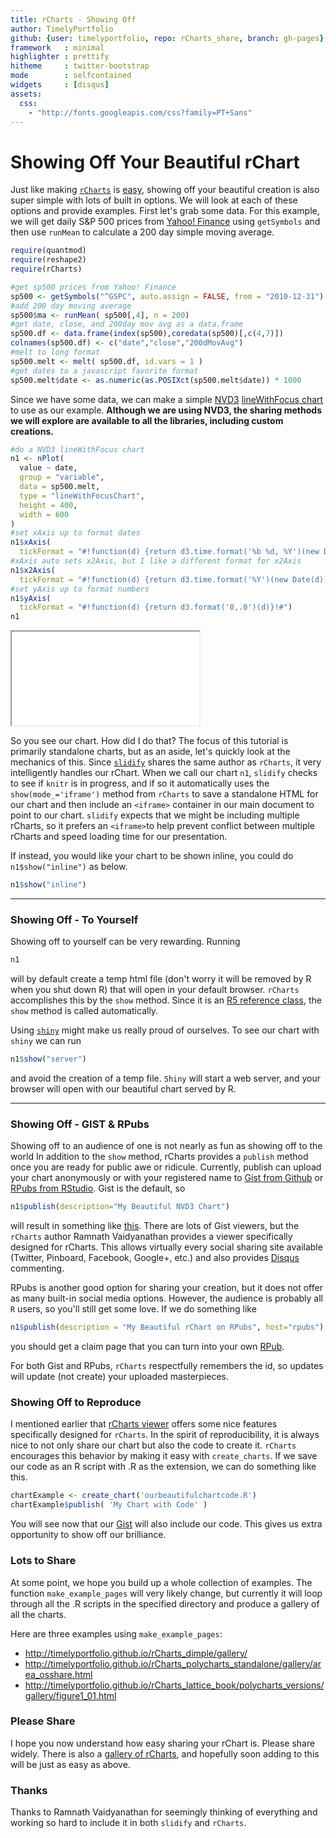 ```yaml
---
title: rCharts - Showing Off
author: TimelyPortfolio
github: {user: timelyportfolio, repo: rCharts_share, branch: gh-pages}
framework   : minimal
highlighter : prettify
hitheme     : twitter-bootstrap
mode        : selfcontained
widgets     : [disqus]
assets:
  css: 
    - "http://fonts.googleapis.com/css?family=PT+Sans"
---
```


# Showing Off Your Beautiful rChart
  
<!-- AddThis Smart Layers BEGIN -->
<!-- Go to http://www.addthis.com/get/smart-layers to customize -->
<script type="text/javascript" src="//s7.addthis.com/js/300/addthis_widget.js#pubid=ra-4fdfcfd4773d48d3"></script>
<script type="text/javascript">
  addthis.layers({
    'theme' : 'transparent',
    'share' : {
      'position' : 'left',
      'numPreferredServices' : 5
    }   
  });
</script>
<!-- AddThis Smart Layers END -->





Just like making [`rCharts`](http://rcharts.io/site) is [easy](http://ramnathv.github.io/rCharts/), showing off your beautiful creation is also super simple with lots of built in options.  We will look at each of these options and provide examples.  First let's grab some data.  For this example, we will get daily S&P 500 prices from [Yahoo! Finance](http://finance.yahoo.com/q?s=%5EGSPC) using `getSymbols` and then use `runMean` to calculate a 200 day simple moving average.


```r
require(quantmod)
require(reshape2)
require(rCharts)

#get sp500 prices from Yahoo! Finance
sp500 <- getSymbols("^GSPC", auto.assign = FALSE, from = "2010-12-31")
#add 200 day moving average
sp500$ma <- runMean( sp500[,4], n = 200)
#get date, close, and 200day mov avg as a data.frame
sp500.df <- data.frame(index(sp500),coredata(sp500)[,c(4,7)])
colnames(sp500.df) <- c("date","close","200dMovAvg")
#melt to long format
sp500.melt <- melt( sp500.df, id.vars = 1 )
#get dates to a javascript favorite format
sp500.melt$date <- as.numeric(as.POSIXct(sp500.melt$date)) * 1000
```


Since we have some data, we can make a simple [NVD3](http://nvd3.org) [lineWithFocus chart](http://nvd3.org/ghpages/lineWithFocus.html) to use as our example.  **Although we are using NVD3, the sharing methods we will explore are available to all the libraries, including custom creations.**


```r
#do a NVD3 lineWithFocus chart
n1 <- nPlot(
  value ~ date,
  group = "variable",
  data = sp500.melt,
  type = "lineWithFocusChart",
  height = 400,
  width = 600
)
#set xAxis up to format dates
n1$xAxis(
  tickFormat = "#!function(d) {return d3.time.format('%b %d, %Y')(new Date(d))}!#")
#xAxis auto sets x2Axis, but I like a different format for x2Axis
n1$x2Axis(
  tickFormat = "#!function(d) {return d3.time.format('%Y')(new Date(d))}!#")
#set yAxis up to format numbers
n1$yAxis(
  tickFormat = "#!function(d) {return d3.format('0,.0')(d)}!#")
n1
```

<iframe src=assets/fig/unnamed-chunk-3.html seamless></iframe>


So you see our chart.  How did I do that?  The focus of this tutorial is primarily standalone charts, but as an aside, let's quickly look at the mechanics of this.  Since [`slidify`](http://slidify.org) shares the same author as `rCharts`, it very intelligently handles our rChart.  When we call our chart `n1`, `slidify` checks to see if `knitr` is in progress, and if so it automatically uses the `show(mode_='iframe')` method from `rCharts` to save a standalone HTML for our chart and then include an `<iframe>` container in our main document to point to our chart.  `slidify` expects that we might be including multiple rCharts, so it prefers an `<iframe>`to help prevent conflict between multiple rCharts and speed loading time for our presentation.

If instead, you would like your chart to be shown inline, you could do `n1$show("inline")` as below.


```r
n1$show("inline")
```


<div id = 'chart61479f225be' class = 'rChart nvd3'></div>
<script type='text/javascript'>
 $(document).ready(function(){
      drawchart61479f225be()
    });
    function drawchart61479f225be(){  
      var opts = {
 "dom": "chart61479f225be",
"width":    600,
"height":    400,
"x": "date",
"y": "value",
"group": "variable",
"type": "lineWithFocusChart",
"id": "chart61479f225be" 
},
        data = [{"date":1293753600000,"variable":"close","value":1257.64},{"date":1294012800000,"variable":"close","value":1271.87},{"date":1294099200000,"variable":"close","value":1270.2},{"date":1294185600000,"variable":"close","value":1276.56},{"date":1294272000000,"variable":"close","value":1273.85},{"date":1294358400000,"variable":"close","value":1271.5},{"date":1294617600000,"variable":"close","value":1269.75},{"date":1294704000000,"variable":"close","value":1274.48},{"date":1294790400000,"variable":"close","value":1285.96},{"date":1294876800000,"variable":"close","value":1283.76},{"date":1294963200000,"variable":"close","value":1293.24},{"date":1295308800000,"variable":"close","value":1295.02},{"date":1295395200000,"variable":"close","value":1281.92},{"date":1295481600000,"variable":"close","value":1280.26},{"date":1295568000000,"variable":"close","value":1283.35},{"date":1295827200000,"variable":"close","value":1290.84},{"date":1295913600000,"variable":"close","value":1291.18},{"date":1296000000000,"variable":"close","value":1296.63},{"date":1296086400000,"variable":"close","value":1299.54},{"date":1296172800000,"variable":"close","value":1276.34},{"date":1296432000000,"variable":"close","value":1286.12},{"date":1296518400000,"variable":"close","value":1307.59},{"date":1296604800000,"variable":"close","value":1304.03},{"date":1296691200000,"variable":"close","value":1307.1},{"date":1296777600000,"variable":"close","value":1310.87},{"date":1297036800000,"variable":"close","value":1319.05},{"date":1297123200000,"variable":"close","value":1324.57},{"date":1297209600000,"variable":"close","value":1320.88},{"date":1297296000000,"variable":"close","value":1321.87},{"date":1297382400000,"variable":"close","value":1329.15},{"date":1297641600000,"variable":"close","value":1332.32},{"date":1297728000000,"variable":"close","value":1328.01},{"date":1297814400000,"variable":"close","value":1336.32},{"date":1297900800000,"variable":"close","value":1340.43},{"date":1297987200000,"variable":"close","value":1343.01},{"date":1298332800000,"variable":"close","value":1315.44},{"date":1298419200000,"variable":"close","value":1307.4},{"date":1298505600000,"variable":"close","value":1306.1},{"date":1298592000000,"variable":"close","value":1319.88},{"date":1298851200000,"variable":"close","value":1327.22},{"date":1298937600000,"variable":"close","value":1306.33},{"date":1299024000000,"variable":"close","value":1308.44},{"date":1299110400000,"variable":"close","value":1330.97},{"date":1299196800000,"variable":"close","value":1321.15},{"date":1299456000000,"variable":"close","value":1310.13},{"date":1299542400000,"variable":"close","value":1321.82},{"date":1299628800000,"variable":"close","value":1320.02},{"date":1299715200000,"variable":"close","value":1295.11},{"date":1299801600000,"variable":"close","value":1304.28},{"date":1300060800000,"variable":"close","value":1296.39},{"date":1300147200000,"variable":"close","value":1281.87},{"date":1300233600000,"variable":"close","value":1256.88},{"date":1300320000000,"variable":"close","value":1273.72},{"date":1300406400000,"variable":"close","value":1279.21},{"date":1300665600000,"variable":"close","value":1298.38},{"date":1300752000000,"variable":"close","value":1293.77},{"date":1300838400000,"variable":"close","value":1297.54},{"date":1300924800000,"variable":"close","value":1309.66},{"date":1301011200000,"variable":"close","value":1313.8},{"date":1301270400000,"variable":"close","value":1310.19},{"date":1301356800000,"variable":"close","value":1319.44},{"date":1301443200000,"variable":"close","value":1328.26},{"date":1301529600000,"variable":"close","value":1325.83},{"date":1301616000000,"variable":"close","value":1332.41},{"date":1301875200000,"variable":"close","value":1332.87},{"date":1301961600000,"variable":"close","value":1332.63},{"date":1302048000000,"variable":"close","value":1335.54},{"date":1302134400000,"variable":"close","value":1333.51},{"date":1302220800000,"variable":"close","value":1328.17},{"date":1302480000000,"variable":"close","value":1324.46},{"date":1302566400000,"variable":"close","value":1314.16},{"date":1302652800000,"variable":"close","value":1314.41},{"date":1302739200000,"variable":"close","value":1314.52},{"date":1302825600000,"variable":"close","value":1319.68},{"date":1303084800000,"variable":"close","value":1305.14},{"date":1303171200000,"variable":"close","value":1312.62},{"date":1303257600000,"variable":"close","value":1330.36},{"date":1303344000000,"variable":"close","value":1337.38},{"date":1303689600000,"variable":"close","value":1335.25},{"date":1303776000000,"variable":"close","value":1347.24},{"date":1303862400000,"variable":"close","value":1355.66},{"date":1303948800000,"variable":"close","value":1360.48},{"date":1304035200000,"variable":"close","value":1363.61},{"date":1304294400000,"variable":"close","value":1361.22},{"date":1304380800000,"variable":"close","value":1356.62},{"date":1304467200000,"variable":"close","value":1347.32},{"date":1304553600000,"variable":"close","value":1335.1},{"date":1304640000000,"variable":"close","value":1340.2},{"date":1304899200000,"variable":"close","value":1346.29},{"date":1304985600000,"variable":"close","value":1357.16},{"date":1305072000000,"variable":"close","value":1342.08},{"date":1305158400000,"variable":"close","value":1348.65},{"date":1305244800000,"variable":"close","value":1337.77},{"date":1305504000000,"variable":"close","value":1329.47},{"date":1305590400000,"variable":"close","value":1328.98},{"date":1305676800000,"variable":"close","value":1340.68},{"date":1305763200000,"variable":"close","value":1343.6},{"date":1305849600000,"variable":"close","value":1333.27},{"date":1306108800000,"variable":"close","value":1317.37},{"date":1306195200000,"variable":"close","value":1316.28},{"date":1306281600000,"variable":"close","value":1320.47},{"date":1306368000000,"variable":"close","value":1325.69},{"date":1306454400000,"variable":"close","value":1331.1},{"date":1306800000000,"variable":"close","value":1345.2},{"date":1306886400000,"variable":"close","value":1314.55},{"date":1306972800000,"variable":"close","value":1312.94},{"date":1307059200000,"variable":"close","value":1300.16},{"date":1307318400000,"variable":"close","value":1286.17},{"date":1307404800000,"variable":"close","value":1284.94},{"date":1307491200000,"variable":"close","value":1279.56},{"date":1307577600000,"variable":"close","value":1289},{"date":1307664000000,"variable":"close","value":1270.98},{"date":1307923200000,"variable":"close","value":1271.83},{"date":1308009600000,"variable":"close","value":1287.87},{"date":1308096000000,"variable":"close","value":1265.42},{"date":1308182400000,"variable":"close","value":1267.64},{"date":1308268800000,"variable":"close","value":1271.5},{"date":1308528000000,"variable":"close","value":1278.36},{"date":1308614400000,"variable":"close","value":1295.52},{"date":1308700800000,"variable":"close","value":1287.14},{"date":1308787200000,"variable":"close","value":1283.5},{"date":1308873600000,"variable":"close","value":1268.45},{"date":1309132800000,"variable":"close","value":1280.1},{"date":1309219200000,"variable":"close","value":1296.67},{"date":1309305600000,"variable":"close","value":1307.41},{"date":1309392000000,"variable":"close","value":1320.64},{"date":1309478400000,"variable":"close","value":1339.67},{"date":1309824000000,"variable":"close","value":1337.88},{"date":1309910400000,"variable":"close","value":1339.22},{"date":1309996800000,"variable":"close","value":1353.22},{"date":1310083200000,"variable":"close","value":1343.8},{"date":1310342400000,"variable":"close","value":1319.49},{"date":1310428800000,"variable":"close","value":1313.64},{"date":1310515200000,"variable":"close","value":1317.72},{"date":1310601600000,"variable":"close","value":1308.87},{"date":1310688000000,"variable":"close","value":1316.14},{"date":1310947200000,"variable":"close","value":1305.44},{"date":1311033600000,"variable":"close","value":1326.73},{"date":1311120000000,"variable":"close","value":1325.84},{"date":1311206400000,"variable":"close","value":1343.8},{"date":1311292800000,"variable":"close","value":1345.02},{"date":1311552000000,"variable":"close","value":1337.43},{"date":1311638400000,"variable":"close","value":1331.94},{"date":1311724800000,"variable":"close","value":1304.89},{"date":1311811200000,"variable":"close","value":1300.67},{"date":1311897600000,"variable":"close","value":1292.28},{"date":1312156800000,"variable":"close","value":1286.94},{"date":1312243200000,"variable":"close","value":1254.05},{"date":1312329600000,"variable":"close","value":1260.34},{"date":1312416000000,"variable":"close","value":1200.07},{"date":1312502400000,"variable":"close","value":1199.38},{"date":1312761600000,"variable":"close","value":1119.46},{"date":1312848000000,"variable":"close","value":1172.53},{"date":1312934400000,"variable":"close","value":1120.76},{"date":1313020800000,"variable":"close","value":1172.64},{"date":1313107200000,"variable":"close","value":1178.81},{"date":1313366400000,"variable":"close","value":1204.49},{"date":1313452800000,"variable":"close","value":1192.76},{"date":1313539200000,"variable":"close","value":1193.89},{"date":1313625600000,"variable":"close","value":1140.65},{"date":1313712000000,"variable":"close","value":1123.53},{"date":1313971200000,"variable":"close","value":1123.82},{"date":1314057600000,"variable":"close","value":1162.35},{"date":1314144000000,"variable":"close","value":1177.6},{"date":1314230400000,"variable":"close","value":1159.27},{"date":1314316800000,"variable":"close","value":1176.8},{"date":1314576000000,"variable":"close","value":1210.08},{"date":1314662400000,"variable":"close","value":1212.92},{"date":1314748800000,"variable":"close","value":1218.89},{"date":1314835200000,"variable":"close","value":1204.42},{"date":1314921600000,"variable":"close","value":1173.97},{"date":1315267200000,"variable":"close","value":1165.24},{"date":1315353600000,"variable":"close","value":1198.62},{"date":1315440000000,"variable":"close","value":1185.9},{"date":1315526400000,"variable":"close","value":1154.23},{"date":1315785600000,"variable":"close","value":1162.27},{"date":1315872000000,"variable":"close","value":1172.87},{"date":1315958400000,"variable":"close","value":1188.68},{"date":1316044800000,"variable":"close","value":1209.11},{"date":1316131200000,"variable":"close","value":1216.01},{"date":1316390400000,"variable":"close","value":1204.09},{"date":1316476800000,"variable":"close","value":1202.09},{"date":1316563200000,"variable":"close","value":1166.76},{"date":1316649600000,"variable":"close","value":1129.56},{"date":1316736000000,"variable":"close","value":1136.43},{"date":1316995200000,"variable":"close","value":1162.95},{"date":1317081600000,"variable":"close","value":1175.38},{"date":1317168000000,"variable":"close","value":1151.06},{"date":1317254400000,"variable":"close","value":1160.4},{"date":1317340800000,"variable":"close","value":1131.42},{"date":1317600000000,"variable":"close","value":1099.23},{"date":1317686400000,"variable":"close","value":1123.95},{"date":1317772800000,"variable":"close","value":1144.03},{"date":1317859200000,"variable":"close","value":1164.97},{"date":1317945600000,"variable":"close","value":1155.46},{"date":1318204800000,"variable":"close","value":1194.89},{"date":1318291200000,"variable":"close","value":1195.54},{"date":1318377600000,"variable":"close","value":1207.25},{"date":1318464000000,"variable":"close","value":1203.66},{"date":1318550400000,"variable":"close","value":1224.58},{"date":1318809600000,"variable":"close","value":1200.86},{"date":1318896000000,"variable":"close","value":1225.38},{"date":1318982400000,"variable":"close","value":1209.88},{"date":1319068800000,"variable":"close","value":1215.39},{"date":1319155200000,"variable":"close","value":1238.25},{"date":1319414400000,"variable":"close","value":1254.19},{"date":1319500800000,"variable":"close","value":1229.05},{"date":1319587200000,"variable":"close","value":1242},{"date":1319673600000,"variable":"close","value":1284.59},{"date":1319760000000,"variable":"close","value":1285.09},{"date":1320019200000,"variable":"close","value":1253.3},{"date":1320105600000,"variable":"close","value":1218.28},{"date":1320192000000,"variable":"close","value":1237.9},{"date":1320278400000,"variable":"close","value":1261.15},{"date":1320364800000,"variable":"close","value":1253.23},{"date":1320624000000,"variable":"close","value":1261.12},{"date":1320710400000,"variable":"close","value":1275.92},{"date":1320796800000,"variable":"close","value":1229.1},{"date":1320883200000,"variable":"close","value":1239.7},{"date":1320969600000,"variable":"close","value":1263.85},{"date":1321228800000,"variable":"close","value":1251.78},{"date":1321315200000,"variable":"close","value":1257.81},{"date":1321401600000,"variable":"close","value":1236.91},{"date":1321488000000,"variable":"close","value":1216.13},{"date":1321574400000,"variable":"close","value":1215.65},{"date":1321833600000,"variable":"close","value":1192.98},{"date":1321920000000,"variable":"close","value":1188.04},{"date":1322006400000,"variable":"close","value":1161.79},{"date":1322179200000,"variable":"close","value":1158.67},{"date":1322438400000,"variable":"close","value":1192.55},{"date":1322524800000,"variable":"close","value":1195.19},{"date":1322611200000,"variable":"close","value":1246.96},{"date":1322697600000,"variable":"close","value":1244.58},{"date":1322784000000,"variable":"close","value":1244.28},{"date":1323043200000,"variable":"close","value":1257.08},{"date":1323129600000,"variable":"close","value":1258.47},{"date":1323216000000,"variable":"close","value":1261.01},{"date":1323302400000,"variable":"close","value":1234.35},{"date":1323388800000,"variable":"close","value":1255.19},{"date":1323648000000,"variable":"close","value":1236.47},{"date":1323734400000,"variable":"close","value":1225.73},{"date":1323820800000,"variable":"close","value":1211.82},{"date":1323907200000,"variable":"close","value":1215.75},{"date":1323993600000,"variable":"close","value":1219.66},{"date":1324252800000,"variable":"close","value":1205.35},{"date":1324339200000,"variable":"close","value":1241.3},{"date":1324425600000,"variable":"close","value":1243.72},{"date":1324512000000,"variable":"close","value":1254},{"date":1324598400000,"variable":"close","value":1265.33},{"date":1324944000000,"variable":"close","value":1265.43},{"date":1325030400000,"variable":"close","value":1249.64},{"date":1325116800000,"variable":"close","value":1263.02},{"date":1325203200000,"variable":"close","value":1257.6},{"date":1325548800000,"variable":"close","value":1277.06},{"date":1325635200000,"variable":"close","value":1277.3},{"date":1325721600000,"variable":"close","value":1281.06},{"date":1325808000000,"variable":"close","value":1277.81},{"date":1326067200000,"variable":"close","value":1280.7},{"date":1326153600000,"variable":"close","value":1292.08},{"date":1326240000000,"variable":"close","value":1292.48},{"date":1326326400000,"variable":"close","value":1295.5},{"date":1326412800000,"variable":"close","value":1289.09},{"date":1326758400000,"variable":"close","value":1293.67},{"date":1326844800000,"variable":"close","value":1308.04},{"date":1326931200000,"variable":"close","value":1314.5},{"date":1327017600000,"variable":"close","value":1315.38},{"date":1327276800000,"variable":"close","value":1316},{"date":1327363200000,"variable":"close","value":1314.65},{"date":1327449600000,"variable":"close","value":1326.06},{"date":1327536000000,"variable":"close","value":1318.43},{"date":1327622400000,"variable":"close","value":1316.33},{"date":1327881600000,"variable":"close","value":1313.01},{"date":1327968000000,"variable":"close","value":1312.41},{"date":1328054400000,"variable":"close","value":1324.09},{"date":1328140800000,"variable":"close","value":1325.54},{"date":1328227200000,"variable":"close","value":1344.9},{"date":1328486400000,"variable":"close","value":1344.33},{"date":1328572800000,"variable":"close","value":1347.05},{"date":1328659200000,"variable":"close","value":1349.96},{"date":1328745600000,"variable":"close","value":1351.95},{"date":1328832000000,"variable":"close","value":1342.64},{"date":1329091200000,"variable":"close","value":1351.77},{"date":1329177600000,"variable":"close","value":1350.5},{"date":1329264000000,"variable":"close","value":1343.23},{"date":1329350400000,"variable":"close","value":1358.04},{"date":1329436800000,"variable":"close","value":1361.23},{"date":1329782400000,"variable":"close","value":1362.21},{"date":1329868800000,"variable":"close","value":1357.66},{"date":1329955200000,"variable":"close","value":1363.46},{"date":1330041600000,"variable":"close","value":1365.74},{"date":1330300800000,"variable":"close","value":1367.59},{"date":1330387200000,"variable":"close","value":1372.18},{"date":1330473600000,"variable":"close","value":1365.68},{"date":1330560000000,"variable":"close","value":1374.09},{"date":1330646400000,"variable":"close","value":1369.63},{"date":1330905600000,"variable":"close","value":1364.33},{"date":1330992000000,"variable":"close","value":1343.36},{"date":1331078400000,"variable":"close","value":1352.63},{"date":1331164800000,"variable":"close","value":1365.91},{"date":1331251200000,"variable":"close","value":1370.87},{"date":1331510400000,"variable":"close","value":1371.09},{"date":1331596800000,"variable":"close","value":1395.95},{"date":1331683200000,"variable":"close","value":1394.28},{"date":1331769600000,"variable":"close","value":1402.6},{"date":1331856000000,"variable":"close","value":1404.17},{"date":1332115200000,"variable":"close","value":1409.75},{"date":1332201600000,"variable":"close","value":1405.52},{"date":1332288000000,"variable":"close","value":1402.89},{"date":1332374400000,"variable":"close","value":1392.78},{"date":1332460800000,"variable":"close","value":1397.11},{"date":1332720000000,"variable":"close","value":1416.51},{"date":1332806400000,"variable":"close","value":1412.52},{"date":1332892800000,"variable":"close","value":1405.54},{"date":1332979200000,"variable":"close","value":1403.28},{"date":1333065600000,"variable":"close","value":1408.47},{"date":1333324800000,"variable":"close","value":1419.04},{"date":1333411200000,"variable":"close","value":1413.38},{"date":1333497600000,"variable":"close","value":1398.96},{"date":1333584000000,"variable":"close","value":1398.08},{"date":1333929600000,"variable":"close","value":1382.2},{"date":1334016000000,"variable":"close","value":1358.59},{"date":1334102400000,"variable":"close","value":1368.71},{"date":1334188800000,"variable":"close","value":1387.57},{"date":1334275200000,"variable":"close","value":1370.26},{"date":1334534400000,"variable":"close","value":1369.57},{"date":1334620800000,"variable":"close","value":1390.78},{"date":1334707200000,"variable":"close","value":1385.14},{"date":1334793600000,"variable":"close","value":1376.92},{"date":1334880000000,"variable":"close","value":1378.53},{"date":1335139200000,"variable":"close","value":1366.94},{"date":1335225600000,"variable":"close","value":1371.97},{"date":1335312000000,"variable":"close","value":1390.69},{"date":1335398400000,"variable":"close","value":1399.98},{"date":1335484800000,"variable":"close","value":1403.36},{"date":1335744000000,"variable":"close","value":1397.91},{"date":1335830400000,"variable":"close","value":1405.82},{"date":1335916800000,"variable":"close","value":1402.31},{"date":1336003200000,"variable":"close","value":1391.57},{"date":1336089600000,"variable":"close","value":1369.1},{"date":1336348800000,"variable":"close","value":1369.58},{"date":1336435200000,"variable":"close","value":1363.72},{"date":1336521600000,"variable":"close","value":1354.58},{"date":1336608000000,"variable":"close","value":1357.99},{"date":1336694400000,"variable":"close","value":1353.39},{"date":1336953600000,"variable":"close","value":1338.35},{"date":1337040000000,"variable":"close","value":1330.66},{"date":1337126400000,"variable":"close","value":1324.8},{"date":1337212800000,"variable":"close","value":1304.86},{"date":1337299200000,"variable":"close","value":1295.22},{"date":1337558400000,"variable":"close","value":1315.99},{"date":1337644800000,"variable":"close","value":1316.63},{"date":1337731200000,"variable":"close","value":1318.86},{"date":1337817600000,"variable":"close","value":1320.68},{"date":1337904000000,"variable":"close","value":1317.82},{"date":1338249600000,"variable":"close","value":1332.42},{"date":1338336000000,"variable":"close","value":1313.32},{"date":1338422400000,"variable":"close","value":1310.33},{"date":1338508800000,"variable":"close","value":1278.04},{"date":1338768000000,"variable":"close","value":1278.18},{"date":1338854400000,"variable":"close","value":1285.5},{"date":1338940800000,"variable":"close","value":1315.13},{"date":1339027200000,"variable":"close","value":1314.99},{"date":1339113600000,"variable":"close","value":1325.66},{"date":1339372800000,"variable":"close","value":1308.93},{"date":1339459200000,"variable":"close","value":1324.18},{"date":1339545600000,"variable":"close","value":1314.88},{"date":1339632000000,"variable":"close","value":1329.1},{"date":1339718400000,"variable":"close","value":1342.84},{"date":1339977600000,"variable":"close","value":1344.78},{"date":1340064000000,"variable":"close","value":1357.98},{"date":1340150400000,"variable":"close","value":1355.69},{"date":1340236800000,"variable":"close","value":1325.51},{"date":1340323200000,"variable":"close","value":1335.02},{"date":1340582400000,"variable":"close","value":1313.72},{"date":1340668800000,"variable":"close","value":1319.99},{"date":1340755200000,"variable":"close","value":1331.85},{"date":1340841600000,"variable":"close","value":1329.04},{"date":1340928000000,"variable":"close","value":1362.16},{"date":1341187200000,"variable":"close","value":1365.51},{"date":1341273600000,"variable":"close","value":1374.02},{"date":1341446400000,"variable":"close","value":1367.58},{"date":1341532800000,"variable":"close","value":1354.68},{"date":1341792000000,"variable":"close","value":1352.46},{"date":1341878400000,"variable":"close","value":1341.47},{"date":1341964800000,"variable":"close","value":1341.45},{"date":1342051200000,"variable":"close","value":1334.76},{"date":1342137600000,"variable":"close","value":1356.78},{"date":1342396800000,"variable":"close","value":1353.64},{"date":1342483200000,"variable":"close","value":1363.67},{"date":1342569600000,"variable":"close","value":1372.78},{"date":1342656000000,"variable":"close","value":1376.51},{"date":1342742400000,"variable":"close","value":1362.66},{"date":1343001600000,"variable":"close","value":1350.52},{"date":1343088000000,"variable":"close","value":1338.31},{"date":1343174400000,"variable":"close","value":1337.89},{"date":1343260800000,"variable":"close","value":1360.02},{"date":1343347200000,"variable":"close","value":1385.97},{"date":1343606400000,"variable":"close","value":1385.3},{"date":1343692800000,"variable":"close","value":1379.32},{"date":1343779200000,"variable":"close","value":1375.32},{"date":1343865600000,"variable":"close","value":1365},{"date":1343952000000,"variable":"close","value":1390.99},{"date":1344211200000,"variable":"close","value":1394.23},{"date":1344297600000,"variable":"close","value":1401.35},{"date":1344384000000,"variable":"close","value":1402.22},{"date":1344470400000,"variable":"close","value":1402.8},{"date":1344556800000,"variable":"close","value":1405.87},{"date":1344816000000,"variable":"close","value":1404.11},{"date":1344902400000,"variable":"close","value":1403.93},{"date":1344988800000,"variable":"close","value":1405.53},{"date":1345075200000,"variable":"close","value":1415.51},{"date":1345161600000,"variable":"close","value":1418.16},{"date":1345420800000,"variable":"close","value":1418.13},{"date":1345507200000,"variable":"close","value":1413.17},{"date":1345593600000,"variable":"close","value":1413.49},{"date":1345680000000,"variable":"close","value":1402.08},{"date":1345766400000,"variable":"close","value":1411.13},{"date":1346025600000,"variable":"close","value":1410.44},{"date":1346112000000,"variable":"close","value":1409.3},{"date":1346198400000,"variable":"close","value":1410.49},{"date":1346284800000,"variable":"close","value":1399.48},{"date":1346371200000,"variable":"close","value":1406.58},{"date":1346716800000,"variable":"close","value":1404.94},{"date":1346803200000,"variable":"close","value":1403.44},{"date":1346889600000,"variable":"close","value":1432.12},{"date":1346976000000,"variable":"close","value":1437.92},{"date":1347235200000,"variable":"close","value":1429.08},{"date":1347321600000,"variable":"close","value":1433.56},{"date":1347408000000,"variable":"close","value":1436.56},{"date":1347494400000,"variable":"close","value":1459.99},{"date":1347580800000,"variable":"close","value":1465.77},{"date":1347840000000,"variable":"close","value":1461.19},{"date":1347926400000,"variable":"close","value":1459.32},{"date":1348012800000,"variable":"close","value":1461.05},{"date":1348099200000,"variable":"close","value":1460.26},{"date":1348185600000,"variable":"close","value":1460.15},{"date":1348444800000,"variable":"close","value":1456.89},{"date":1348531200000,"variable":"close","value":1441.59},{"date":1348617600000,"variable":"close","value":1433.32},{"date":1348704000000,"variable":"close","value":1447.15},{"date":1348790400000,"variable":"close","value":1440.67},{"date":1349049600000,"variable":"close","value":1444.49},{"date":1349136000000,"variable":"close","value":1445.75},{"date":1349222400000,"variable":"close","value":1450.99},{"date":1349308800000,"variable":"close","value":1461.4},{"date":1349395200000,"variable":"close","value":1460.93},{"date":1349654400000,"variable":"close","value":1455.88},{"date":1349740800000,"variable":"close","value":1441.48},{"date":1349827200000,"variable":"close","value":1432.56},{"date":1349913600000,"variable":"close","value":1432.84},{"date":1350000000000,"variable":"close","value":1428.59},{"date":1350259200000,"variable":"close","value":1440.13},{"date":1350345600000,"variable":"close","value":1454.92},{"date":1350432000000,"variable":"close","value":1460.91},{"date":1350518400000,"variable":"close","value":1457.34},{"date":1350604800000,"variable":"close","value":1433.19},{"date":1350864000000,"variable":"close","value":1433.82},{"date":1350950400000,"variable":"close","value":1413.11},{"date":1351036800000,"variable":"close","value":1408.75},{"date":1351123200000,"variable":"close","value":1412.97},{"date":1351209600000,"variable":"close","value":1411.94},{"date":1351641600000,"variable":"close","value":1412.16},{"date":1351728000000,"variable":"close","value":1427.59},{"date":1351814400000,"variable":"close","value":1414.2},{"date":1352073600000,"variable":"close","value":1417.26},{"date":1352160000000,"variable":"close","value":1428.39},{"date":1352246400000,"variable":"close","value":1394.53},{"date":1352332800000,"variable":"close","value":1377.51},{"date":1352419200000,"variable":"close","value":1379.85},{"date":1352678400000,"variable":"close","value":1380.03},{"date":1352764800000,"variable":"close","value":1374.53},{"date":1352851200000,"variable":"close","value":1355.49},{"date":1352937600000,"variable":"close","value":1353.33},{"date":1353024000000,"variable":"close","value":1359.88},{"date":1353283200000,"variable":"close","value":1386.89},{"date":1353369600000,"variable":"close","value":1387.81},{"date":1353456000000,"variable":"close","value":1391.03},{"date":1353628800000,"variable":"close","value":1409.15},{"date":1353888000000,"variable":"close","value":1406.29},{"date":1353974400000,"variable":"close","value":1398.94},{"date":1354060800000,"variable":"close","value":1409.93},{"date":1354147200000,"variable":"close","value":1415.95},{"date":1354233600000,"variable":"close","value":1416.18},{"date":1354492800000,"variable":"close","value":1409.46},{"date":1354579200000,"variable":"close","value":1407.05},{"date":1354665600000,"variable":"close","value":1409.28},{"date":1354752000000,"variable":"close","value":1413.94},{"date":1354838400000,"variable":"close","value":1418.07},{"date":1355097600000,"variable":"close","value":1418.55},{"date":1355184000000,"variable":"close","value":1427.84},{"date":1355270400000,"variable":"close","value":1428.48},{"date":1355356800000,"variable":"close","value":1419.45},{"date":1355443200000,"variable":"close","value":1413.58},{"date":1355702400000,"variable":"close","value":1430.36},{"date":1355788800000,"variable":"close","value":1446.79},{"date":1355875200000,"variable":"close","value":1435.81},{"date":1355961600000,"variable":"close","value":1443.69},{"date":1356048000000,"variable":"close","value":1430.15},{"date":1356307200000,"variable":"close","value":1426.66},{"date":1356480000000,"variable":"close","value":1419.83},{"date":1356566400000,"variable":"close","value":1418.1},{"date":1356652800000,"variable":"close","value":1402.43},{"date":1356912000000,"variable":"close","value":1426.19},{"date":1357084800000,"variable":"close","value":1462.42},{"date":1357171200000,"variable":"close","value":1459.37},{"date":1357257600000,"variable":"close","value":1466.47},{"date":1357516800000,"variable":"close","value":1461.89},{"date":1357603200000,"variable":"close","value":1457.15},{"date":1357689600000,"variable":"close","value":1461.02},{"date":1357776000000,"variable":"close","value":1472.12},{"date":1357862400000,"variable":"close","value":1472.05},{"date":1358121600000,"variable":"close","value":1470.68},{"date":1358208000000,"variable":"close","value":1472.34},{"date":1358294400000,"variable":"close","value":1472.63},{"date":1358380800000,"variable":"close","value":1480.94},{"date":1358467200000,"variable":"close","value":1485.98},{"date":1358812800000,"variable":"close","value":1492.56},{"date":1358899200000,"variable":"close","value":1494.81},{"date":1358985600000,"variable":"close","value":1494.82},{"date":1359072000000,"variable":"close","value":1502.96},{"date":1359331200000,"variable":"close","value":1500.18},{"date":1359417600000,"variable":"close","value":1507.84},{"date":1359504000000,"variable":"close","value":1501.96},{"date":1359590400000,"variable":"close","value":1498.11},{"date":1359676800000,"variable":"close","value":1513.17},{"date":1359936000000,"variable":"close","value":1495.71},{"date":1360022400000,"variable":"close","value":1511.29},{"date":1360108800000,"variable":"close","value":1512.12},{"date":1360195200000,"variable":"close","value":1509.39},{"date":1360281600000,"variable":"close","value":1517.93},{"date":1360540800000,"variable":"close","value":1517.01},{"date":1360627200000,"variable":"close","value":1519.43},{"date":1360713600000,"variable":"close","value":1520.33},{"date":1360800000000,"variable":"close","value":1521.38},{"date":1360886400000,"variable":"close","value":1519.79},{"date":1361232000000,"variable":"close","value":1530.94},{"date":1361318400000,"variable":"close","value":1511.95},{"date":1361404800000,"variable":"close","value":1502.42},{"date":1361491200000,"variable":"close","value":1515.6},{"date":1361750400000,"variable":"close","value":1487.85},{"date":1361836800000,"variable":"close","value":1496.94},{"date":1361923200000,"variable":"close","value":1515.99},{"date":1362009600000,"variable":"close","value":1514.68},{"date":1362096000000,"variable":"close","value":1518.2},{"date":1362355200000,"variable":"close","value":1525.2},{"date":1362441600000,"variable":"close","value":1539.79},{"date":1362528000000,"variable":"close","value":1541.46},{"date":1362614400000,"variable":"close","value":1544.26},{"date":1362700800000,"variable":"close","value":1551.18},{"date":1362960000000,"variable":"close","value":1556.22},{"date":1363046400000,"variable":"close","value":1552.48},{"date":1363132800000,"variable":"close","value":1554.52},{"date":1363219200000,"variable":"close","value":1563.23},{"date":1363305600000,"variable":"close","value":1560.7},{"date":1363564800000,"variable":"close","value":1552.1},{"date":1363651200000,"variable":"close","value":1548.34},{"date":1363737600000,"variable":"close","value":1558.71},{"date":1363824000000,"variable":"close","value":1545.8},{"date":1363910400000,"variable":"close","value":1556.89},{"date":1364169600000,"variable":"close","value":1551.69},{"date":1364256000000,"variable":"close","value":1563.77},{"date":1364342400000,"variable":"close","value":1562.85},{"date":1364428800000,"variable":"close","value":1569.19},{"date":1364774400000,"variable":"close","value":1562.17},{"date":1364860800000,"variable":"close","value":1570.25},{"date":1364947200000,"variable":"close","value":1553.69},{"date":1365033600000,"variable":"close","value":1559.98},{"date":1365120000000,"variable":"close","value":1553.28},{"date":1365379200000,"variable":"close","value":1563.07},{"date":1365465600000,"variable":"close","value":1568.61},{"date":1365552000000,"variable":"close","value":1587.73},{"date":1365638400000,"variable":"close","value":1593.37},{"date":1365724800000,"variable":"close","value":1588.85},{"date":1365984000000,"variable":"close","value":1552.36},{"date":1366070400000,"variable":"close","value":1574.57},{"date":1366156800000,"variable":"close","value":1552.01},{"date":1366243200000,"variable":"close","value":1541.61},{"date":1366329600000,"variable":"close","value":1555.25},{"date":1366588800000,"variable":"close","value":1562.5},{"date":1366675200000,"variable":"close","value":1578.78},{"date":1366761600000,"variable":"close","value":1578.79},{"date":1366848000000,"variable":"close","value":1585.16},{"date":1366934400000,"variable":"close","value":1582.24},{"date":1367193600000,"variable":"close","value":1593.61},{"date":1367280000000,"variable":"close","value":1597.57},{"date":1367366400000,"variable":"close","value":1582.7},{"date":1367452800000,"variable":"close","value":1597.59},{"date":1367539200000,"variable":"close","value":1614.42},{"date":1367798400000,"variable":"close","value":1617.5},{"date":1367884800000,"variable":"close","value":1625.96},{"date":1367971200000,"variable":"close","value":1632.69},{"date":1368057600000,"variable":"close","value":1626.67},{"date":1368144000000,"variable":"close","value":1633.7},{"date":1368403200000,"variable":"close","value":1633.77},{"date":1368489600000,"variable":"close","value":1650.34},{"date":1368576000000,"variable":"close","value":1658.78},{"date":1368662400000,"variable":"close","value":1650.47},{"date":1368748800000,"variable":"close","value":1667.47},{"date":1369008000000,"variable":"close","value":1666.29},{"date":1369094400000,"variable":"close","value":1669.16},{"date":1369180800000,"variable":"close","value":1655.35},{"date":1369267200000,"variable":"close","value":1650.51},{"date":1369353600000,"variable":"close","value":1649.6},{"date":1369699200000,"variable":"close","value":1660.06},{"date":1369785600000,"variable":"close","value":1648.36},{"date":1369872000000,"variable":"close","value":1654.41},{"date":1369958400000,"variable":"close","value":1630.74},{"date":1370217600000,"variable":"close","value":1640.42},{"date":1370304000000,"variable":"close","value":1631.38},{"date":1370390400000,"variable":"close","value":1608.9},{"date":1370476800000,"variable":"close","value":1622.56},{"date":1370563200000,"variable":"close","value":1643.38},{"date":1370822400000,"variable":"close","value":1642.81},{"date":1370908800000,"variable":"close","value":1626.13},{"date":1370995200000,"variable":"close","value":1612.52},{"date":1371081600000,"variable":"close","value":1636.36},{"date":1371168000000,"variable":"close","value":1626.73},{"date":1371427200000,"variable":"close","value":1639.04},{"date":1371513600000,"variable":"close","value":1651.81},{"date":1371600000000,"variable":"close","value":1628.93},{"date":1371686400000,"variable":"close","value":1588.19},{"date":1371772800000,"variable":"close","value":1592.43},{"date":1372032000000,"variable":"close","value":1573.09},{"date":1372118400000,"variable":"close","value":1588.03},{"date":1372204800000,"variable":"close","value":1603.26},{"date":1372291200000,"variable":"close","value":1613.2},{"date":1372377600000,"variable":"close","value":1606.28},{"date":1372636800000,"variable":"close","value":1614.96},{"date":1372723200000,"variable":"close","value":1614.08},{"date":1372809600000,"variable":"close","value":1615.41},{"date":1372982400000,"variable":"close","value":1631.89},{"date":1373241600000,"variable":"close","value":1640.46},{"date":1373328000000,"variable":"close","value":1652.32},{"date":1373414400000,"variable":"close","value":1652.62},{"date":1373500800000,"variable":"close","value":1675.02},{"date":1373587200000,"variable":"close","value":1680.19},{"date":1373846400000,"variable":"close","value":1682.5},{"date":1373932800000,"variable":"close","value":1676.26},{"date":1374019200000,"variable":"close","value":1680.91},{"date":1374105600000,"variable":"close","value":1689.37},{"date":1374192000000,"variable":"close","value":1692.09},{"date":1374451200000,"variable":"close","value":1695.53},{"date":1374537600000,"variable":"close","value":1692.39},{"date":1374624000000,"variable":"close","value":1685.94},{"date":1374710400000,"variable":"close","value":1690.25},{"date":1374796800000,"variable":"close","value":1691.65},{"date":1375056000000,"variable":"close","value":1685.33},{"date":1375142400000,"variable":"close","value":1685.96},{"date":1375228800000,"variable":"close","value":1685.73},{"date":1375315200000,"variable":"close","value":1706.87},{"date":1375401600000,"variable":"close","value":1709.67},{"date":1375660800000,"variable":"close","value":1707.14},{"date":1375747200000,"variable":"close","value":1697.37},{"date":1375833600000,"variable":"close","value":1690.91},{"date":1375920000000,"variable":"close","value":1697.48},{"date":1376006400000,"variable":"close","value":1691.42},{"date":1376265600000,"variable":"close","value":1689.47},{"date":1376352000000,"variable":"close","value":1694.16},{"date":1376438400000,"variable":"close","value":1685.39},{"date":1376524800000,"variable":"close","value":1661.32},{"date":1376611200000,"variable":"close","value":1655.83},{"date":1376870400000,"variable":"close","value":1646.06},{"date":1376956800000,"variable":"close","value":1652.35},{"date":1377043200000,"variable":"close","value":1642.8},{"date":1377129600000,"variable":"close","value":1656.96},{"date":1377216000000,"variable":"close","value":1663.5},{"date":1377475200000,"variable":"close","value":1656.78},{"date":1377561600000,"variable":"close","value":1630.48},{"date":1377648000000,"variable":"close","value":1634.96},{"date":1377734400000,"variable":"close","value":1638.17},{"date":1377820800000,"variable":"close","value":1632.97},{"date":1378166400000,"variable":"close","value":1639.77},{"date":1378252800000,"variable":"close","value":1653.08},{"date":1378339200000,"variable":"close","value":1655.08},{"date":1378425600000,"variable":"close","value":1655.17},{"date":1378684800000,"variable":"close","value":1671.71},{"date":1378771200000,"variable":"close","value":1683.99},{"date":1378857600000,"variable":"close","value":1689.13},{"date":1378944000000,"variable":"close","value":1683.42},{"date":1379030400000,"variable":"close","value":1687.99},{"date":1379289600000,"variable":"close","value":1697.6},{"date":1379376000000,"variable":"close","value":1704.76},{"date":1379462400000,"variable":"close","value":1725.52},{"date":1379548800000,"variable":"close","value":1722.34},{"date":1379635200000,"variable":"close","value":1709.91},{"date":1379894400000,"variable":"close","value":1701.84},{"date":1379980800000,"variable":"close","value":1697.42},{"date":1380067200000,"variable":"close","value":1692.77},{"date":1380153600000,"variable":"close","value":1698.67},{"date":1380240000000,"variable":"close","value":1691.75},{"date":1380499200000,"variable":"close","value":1681.55},{"date":1380585600000,"variable":"close","value":1695},{"date":1380672000000,"variable":"close","value":1693.87},{"date":1380758400000,"variable":"close","value":1678.66},{"date":1293753600000,"variable":"200dMovAvg","value":"NA"},{"date":1294012800000,"variable":"200dMovAvg","value":"NA"},{"date":1294099200000,"variable":"200dMovAvg","value":"NA"},{"date":1294185600000,"variable":"200dMovAvg","value":"NA"},{"date":1294272000000,"variable":"200dMovAvg","value":"NA"},{"date":1294358400000,"variable":"200dMovAvg","value":"NA"},{"date":1294617600000,"variable":"200dMovAvg","value":"NA"},{"date":1294704000000,"variable":"200dMovAvg","value":"NA"},{"date":1294790400000,"variable":"200dMovAvg","value":"NA"},{"date":1294876800000,"variable":"200dMovAvg","value":"NA"},{"date":1294963200000,"variable":"200dMovAvg","value":"NA"},{"date":1295308800000,"variable":"200dMovAvg","value":"NA"},{"date":1295395200000,"variable":"200dMovAvg","value":"NA"},{"date":1295481600000,"variable":"200dMovAvg","value":"NA"},{"date":1295568000000,"variable":"200dMovAvg","value":"NA"},{"date":1295827200000,"variable":"200dMovAvg","value":"NA"},{"date":1295913600000,"variable":"200dMovAvg","value":"NA"},{"date":1296000000000,"variable":"200dMovAvg","value":"NA"},{"date":1296086400000,"variable":"200dMovAvg","value":"NA"},{"date":1296172800000,"variable":"200dMovAvg","value":"NA"},{"date":1296432000000,"variable":"200dMovAvg","value":"NA"},{"date":1296518400000,"variable":"200dMovAvg","value":"NA"},{"date":1296604800000,"variable":"200dMovAvg","value":"NA"},{"date":1296691200000,"variable":"200dMovAvg","value":"NA"},{"date":1296777600000,"variable":"200dMovAvg","value":"NA"},{"date":1297036800000,"variable":"200dMovAvg","value":"NA"},{"date":1297123200000,"variable":"200dMovAvg","value":"NA"},{"date":1297209600000,"variable":"200dMovAvg","value":"NA"},{"date":1297296000000,"variable":"200dMovAvg","value":"NA"},{"date":1297382400000,"variable":"200dMovAvg","value":"NA"},{"date":1297641600000,"variable":"200dMovAvg","value":"NA"},{"date":1297728000000,"variable":"200dMovAvg","value":"NA"},{"date":1297814400000,"variable":"200dMovAvg","value":"NA"},{"date":1297900800000,"variable":"200dMovAvg","value":"NA"},{"date":1297987200000,"variable":"200dMovAvg","value":"NA"},{"date":1298332800000,"variable":"200dMovAvg","value":"NA"},{"date":1298419200000,"variable":"200dMovAvg","value":"NA"},{"date":1298505600000,"variable":"200dMovAvg","value":"NA"},{"date":1298592000000,"variable":"200dMovAvg","value":"NA"},{"date":1298851200000,"variable":"200dMovAvg","value":"NA"},{"date":1298937600000,"variable":"200dMovAvg","value":"NA"},{"date":1299024000000,"variable":"200dMovAvg","value":"NA"},{"date":1299110400000,"variable":"200dMovAvg","value":"NA"},{"date":1299196800000,"variable":"200dMovAvg","value":"NA"},{"date":1299456000000,"variable":"200dMovAvg","value":"NA"},{"date":1299542400000,"variable":"200dMovAvg","value":"NA"},{"date":1299628800000,"variable":"200dMovAvg","value":"NA"},{"date":1299715200000,"variable":"200dMovAvg","value":"NA"},{"date":1299801600000,"variable":"200dMovAvg","value":"NA"},{"date":1300060800000,"variable":"200dMovAvg","value":"NA"},{"date":1300147200000,"variable":"200dMovAvg","value":"NA"},{"date":1300233600000,"variable":"200dMovAvg","value":"NA"},{"date":1300320000000,"variable":"200dMovAvg","value":"NA"},{"date":1300406400000,"variable":"200dMovAvg","value":"NA"},{"date":1300665600000,"variable":"200dMovAvg","value":"NA"},{"date":1300752000000,"variable":"200dMovAvg","value":"NA"},{"date":1300838400000,"variable":"200dMovAvg","value":"NA"},{"date":1300924800000,"variable":"200dMovAvg","value":"NA"},{"date":1301011200000,"variable":"200dMovAvg","value":"NA"},{"date":1301270400000,"variable":"200dMovAvg","value":"NA"},{"date":1301356800000,"variable":"200dMovAvg","value":"NA"},{"date":1301443200000,"variable":"200dMovAvg","value":"NA"},{"date":1301529600000,"variable":"200dMovAvg","value":"NA"},{"date":1301616000000,"variable":"200dMovAvg","value":"NA"},{"date":1301875200000,"variable":"200dMovAvg","value":"NA"},{"date":1301961600000,"variable":"200dMovAvg","value":"NA"},{"date":1302048000000,"variable":"200dMovAvg","value":"NA"},{"date":1302134400000,"variable":"200dMovAvg","value":"NA"},{"date":1302220800000,"variable":"200dMovAvg","value":"NA"},{"date":1302480000000,"variable":"200dMovAvg","value":"NA"},{"date":1302566400000,"variable":"200dMovAvg","value":"NA"},{"date":1302652800000,"variable":"200dMovAvg","value":"NA"},{"date":1302739200000,"variable":"200dMovAvg","value":"NA"},{"date":1302825600000,"variable":"200dMovAvg","value":"NA"},{"date":1303084800000,"variable":"200dMovAvg","value":"NA"},{"date":1303171200000,"variable":"200dMovAvg","value":"NA"},{"date":1303257600000,"variable":"200dMovAvg","value":"NA"},{"date":1303344000000,"variable":"200dMovAvg","value":"NA"},{"date":1303689600000,"variable":"200dMovAvg","value":"NA"},{"date":1303776000000,"variable":"200dMovAvg","value":"NA"},{"date":1303862400000,"variable":"200dMovAvg","value":"NA"},{"date":1303948800000,"variable":"200dMovAvg","value":"NA"},{"date":1304035200000,"variable":"200dMovAvg","value":"NA"},{"date":1304294400000,"variable":"200dMovAvg","value":"NA"},{"date":1304380800000,"variable":"200dMovAvg","value":"NA"},{"date":1304467200000,"variable":"200dMovAvg","value":"NA"},{"date":1304553600000,"variable":"200dMovAvg","value":"NA"},{"date":1304640000000,"variable":"200dMovAvg","value":"NA"},{"date":1304899200000,"variable":"200dMovAvg","value":"NA"},{"date":1304985600000,"variable":"200dMovAvg","value":"NA"},{"date":1305072000000,"variable":"200dMovAvg","value":"NA"},{"date":1305158400000,"variable":"200dMovAvg","value":"NA"},{"date":1305244800000,"variable":"200dMovAvg","value":"NA"},{"date":1305504000000,"variable":"200dMovAvg","value":"NA"},{"date":1305590400000,"variable":"200dMovAvg","value":"NA"},{"date":1305676800000,"variable":"200dMovAvg","value":"NA"},{"date":1305763200000,"variable":"200dMovAvg","value":"NA"},{"date":1305849600000,"variable":"200dMovAvg","value":"NA"},{"date":1306108800000,"variable":"200dMovAvg","value":"NA"},{"date":1306195200000,"variable":"200dMovAvg","value":"NA"},{"date":1306281600000,"variable":"200dMovAvg","value":"NA"},{"date":1306368000000,"variable":"200dMovAvg","value":"NA"},{"date":1306454400000,"variable":"200dMovAvg","value":"NA"},{"date":1306800000000,"variable":"200dMovAvg","value":"NA"},{"date":1306886400000,"variable":"200dMovAvg","value":"NA"},{"date":1306972800000,"variable":"200dMovAvg","value":"NA"},{"date":1307059200000,"variable":"200dMovAvg","value":"NA"},{"date":1307318400000,"variable":"200dMovAvg","value":"NA"},{"date":1307404800000,"variable":"200dMovAvg","value":"NA"},{"date":1307491200000,"variable":"200dMovAvg","value":"NA"},{"date":1307577600000,"variable":"200dMovAvg","value":"NA"},{"date":1307664000000,"variable":"200dMovAvg","value":"NA"},{"date":1307923200000,"variable":"200dMovAvg","value":"NA"},{"date":1308009600000,"variable":"200dMovAvg","value":"NA"},{"date":1308096000000,"variable":"200dMovAvg","value":"NA"},{"date":1308182400000,"variable":"200dMovAvg","value":"NA"},{"date":1308268800000,"variable":"200dMovAvg","value":"NA"},{"date":1308528000000,"variable":"200dMovAvg","value":"NA"},{"date":1308614400000,"variable":"200dMovAvg","value":"NA"},{"date":1308700800000,"variable":"200dMovAvg","value":"NA"},{"date":1308787200000,"variable":"200dMovAvg","value":"NA"},{"date":1308873600000,"variable":"200dMovAvg","value":"NA"},{"date":1309132800000,"variable":"200dMovAvg","value":"NA"},{"date":1309219200000,"variable":"200dMovAvg","value":"NA"},{"date":1309305600000,"variable":"200dMovAvg","value":"NA"},{"date":1309392000000,"variable":"200dMovAvg","value":"NA"},{"date":1309478400000,"variable":"200dMovAvg","value":"NA"},{"date":1309824000000,"variable":"200dMovAvg","value":"NA"},{"date":1309910400000,"variable":"200dMovAvg","value":"NA"},{"date":1309996800000,"variable":"200dMovAvg","value":"NA"},{"date":1310083200000,"variable":"200dMovAvg","value":"NA"},{"date":1310342400000,"variable":"200dMovAvg","value":"NA"},{"date":1310428800000,"variable":"200dMovAvg","value":"NA"},{"date":1310515200000,"variable":"200dMovAvg","value":"NA"},{"date":1310601600000,"variable":"200dMovAvg","value":"NA"},{"date":1310688000000,"variable":"200dMovAvg","value":"NA"},{"date":1310947200000,"variable":"200dMovAvg","value":"NA"},{"date":1311033600000,"variable":"200dMovAvg","value":"NA"},{"date":1311120000000,"variable":"200dMovAvg","value":"NA"},{"date":1311206400000,"variable":"200dMovAvg","value":"NA"},{"date":1311292800000,"variable":"200dMovAvg","value":"NA"},{"date":1311552000000,"variable":"200dMovAvg","value":"NA"},{"date":1311638400000,"variable":"200dMovAvg","value":"NA"},{"date":1311724800000,"variable":"200dMovAvg","value":"NA"},{"date":1311811200000,"variable":"200dMovAvg","value":"NA"},{"date":1311897600000,"variable":"200dMovAvg","value":"NA"},{"date":1312156800000,"variable":"200dMovAvg","value":"NA"},{"date":1312243200000,"variable":"200dMovAvg","value":"NA"},{"date":1312329600000,"variable":"200dMovAvg","value":"NA"},{"date":1312416000000,"variable":"200dMovAvg","value":"NA"},{"date":1312502400000,"variable":"200dMovAvg","value":"NA"},{"date":1312761600000,"variable":"200dMovAvg","value":"NA"},{"date":1312848000000,"variable":"200dMovAvg","value":"NA"},{"date":1312934400000,"variable":"200dMovAvg","value":"NA"},{"date":1313020800000,"variable":"200dMovAvg","value":"NA"},{"date":1313107200000,"variable":"200dMovAvg","value":"NA"},{"date":1313366400000,"variable":"200dMovAvg","value":"NA"},{"date":1313452800000,"variable":"200dMovAvg","value":"NA"},{"date":1313539200000,"variable":"200dMovAvg","value":"NA"},{"date":1313625600000,"variable":"200dMovAvg","value":"NA"},{"date":1313712000000,"variable":"200dMovAvg","value":"NA"},{"date":1313971200000,"variable":"200dMovAvg","value":"NA"},{"date":1314057600000,"variable":"200dMovAvg","value":"NA"},{"date":1314144000000,"variable":"200dMovAvg","value":"NA"},{"date":1314230400000,"variable":"200dMovAvg","value":"NA"},{"date":1314316800000,"variable":"200dMovAvg","value":"NA"},{"date":1314576000000,"variable":"200dMovAvg","value":"NA"},{"date":1314662400000,"variable":"200dMovAvg","value":"NA"},{"date":1314748800000,"variable":"200dMovAvg","value":"NA"},{"date":1314835200000,"variable":"200dMovAvg","value":"NA"},{"date":1314921600000,"variable":"200dMovAvg","value":"NA"},{"date":1315267200000,"variable":"200dMovAvg","value":"NA"},{"date":1315353600000,"variable":"200dMovAvg","value":"NA"},{"date":1315440000000,"variable":"200dMovAvg","value":"NA"},{"date":1315526400000,"variable":"200dMovAvg","value":"NA"},{"date":1315785600000,"variable":"200dMovAvg","value":"NA"},{"date":1315872000000,"variable":"200dMovAvg","value":"NA"},{"date":1315958400000,"variable":"200dMovAvg","value":"NA"},{"date":1316044800000,"variable":"200dMovAvg","value":"NA"},{"date":1316131200000,"variable":"200dMovAvg","value":"NA"},{"date":1316390400000,"variable":"200dMovAvg","value":"NA"},{"date":1316476800000,"variable":"200dMovAvg","value":"NA"},{"date":1316563200000,"variable":"200dMovAvg","value":"NA"},{"date":1316649600000,"variable":"200dMovAvg","value":"NA"},{"date":1316736000000,"variable":"200dMovAvg","value":"NA"},{"date":1316995200000,"variable":"200dMovAvg","value":"NA"},{"date":1317081600000,"variable":"200dMovAvg","value":"NA"},{"date":1317168000000,"variable":"200dMovAvg","value":"NA"},{"date":1317254400000,"variable":"200dMovAvg","value":"NA"},{"date":1317340800000,"variable":"200dMovAvg","value":"NA"},{"date":1317600000000,"variable":"200dMovAvg","value":"NA"},{"date":1317686400000,"variable":"200dMovAvg","value":"NA"},{"date":1317772800000,"variable":"200dMovAvg","value":"NA"},{"date":1317859200000,"variable":"200dMovAvg","value":"NA"},{"date":1317945600000,"variable":"200dMovAvg","value":"NA"},{"date":1318204800000,"variable":"200dMovAvg","value":"NA"},{"date":1318291200000,"variable":"200dMovAvg","value":"NA"},{"date":1318377600000,"variable":"200dMovAvg","value":"NA"},{"date":1318464000000,"variable":"200dMovAvg","value":"NA"},{"date":1318550400000,"variable":"200dMovAvg","value":1276.00075},{"date":1318809600000,"variable":"200dMovAvg","value":1275.71685},{"date":1318896000000,"variable":"200dMovAvg","value":1275.4844},{"date":1318982400000,"variable":"200dMovAvg","value":1275.1828},{"date":1319068800000,"variable":"200dMovAvg","value":1274.87695},{"date":1319155200000,"variable":"200dMovAvg","value":1274.69895},{"date":1319414400000,"variable":"200dMovAvg","value":1274.6124},{"date":1319500800000,"variable":"200dMovAvg","value":1274.4089},{"date":1319587200000,"variable":"200dMovAvg","value":1274.2465},{"date":1319673600000,"variable":"200dMovAvg","value":1274.23965},{"date":1319760000000,"variable":"200dMovAvg","value":1274.2463},{"date":1320019200000,"variable":"200dMovAvg","value":1274.0466},{"date":1320105600000,"variable":"200dMovAvg","value":1273.6629},{"date":1320192000000,"variable":"200dMovAvg","value":1273.4428},{"date":1320278400000,"variable":"200dMovAvg","value":1273.34725},{"date":1320364800000,"variable":"200dMovAvg","value":1273.19665},{"date":1320624000000,"variable":"200dMovAvg","value":1273.04805},{"date":1320710400000,"variable":"200dMovAvg","value":1272.97175},{"date":1320796800000,"variable":"200dMovAvg","value":1272.6341},{"date":1320883200000,"variable":"200dMovAvg","value":1272.3349},{"date":1320969600000,"variable":"200dMovAvg","value":1272.27245},{"date":1321228800000,"variable":"200dMovAvg","value":1272.10075},{"date":1321315200000,"variable":"200dMovAvg","value":1271.85185},{"date":1321401600000,"variable":"200dMovAvg","value":1271.51625},{"date":1321488000000,"variable":"200dMovAvg","value":1271.0614},{"date":1321574400000,"variable":"200dMovAvg","value":1270.5853},{"date":1321833600000,"variable":"200dMovAvg","value":1269.95495},{"date":1321920000000,"variable":"200dMovAvg","value":1269.2723},{"date":1322006400000,"variable":"200dMovAvg","value":1268.47685},{"date":1322179200000,"variable":"200dMovAvg","value":1267.66085},{"date":1322438400000,"variable":"200dMovAvg","value":1266.97785},{"date":1322524800000,"variable":"200dMovAvg","value":1266.2922},{"date":1322611200000,"variable":"200dMovAvg","value":1265.88695},{"date":1322697600000,"variable":"200dMovAvg","value":1265.42825},{"date":1322784000000,"variable":"200dMovAvg","value":1264.9475},{"date":1323043200000,"variable":"200dMovAvg","value":1264.51785},{"date":1323129600000,"variable":"200dMovAvg","value":1264.233},{"date":1323216000000,"variable":"200dMovAvg","value":1264.00105},{"date":1323302400000,"variable":"200dMovAvg","value":1263.6423},{"date":1323388800000,"variable":"200dMovAvg","value":1263.31885},{"date":1323648000000,"variable":"200dMovAvg","value":1262.8651},{"date":1323734400000,"variable":"200dMovAvg","value":1262.4621},{"date":1323820800000,"variable":"200dMovAvg","value":1261.979},{"date":1323907200000,"variable":"200dMovAvg","value":1261.4029},{"date":1323993600000,"variable":"200dMovAvg","value":1260.89545},{"date":1324252800000,"variable":"200dMovAvg","value":1260.37155},{"date":1324339200000,"variable":"200dMovAvg","value":1259.96895},{"date":1324425600000,"variable":"200dMovAvg","value":1259.58745},{"date":1324512000000,"variable":"200dMovAvg","value":1259.3819},{"date":1324598400000,"variable":"200dMovAvg","value":1259.18715},{"date":1324944000000,"variable":"200dMovAvg","value":1259.03235},{"date":1325030400000,"variable":"200dMovAvg","value":1258.8712},{"date":1325116800000,"variable":"200dMovAvg","value":1258.9019},{"date":1325203200000,"variable":"200dMovAvg","value":1258.8213},{"date":1325548800000,"variable":"200dMovAvg","value":1258.81055},{"date":1325635200000,"variable":"200dMovAvg","value":1258.70515},{"date":1325721600000,"variable":"200dMovAvg","value":1258.6416},{"date":1325808000000,"variable":"200dMovAvg","value":1258.54295},{"date":1326067200000,"variable":"200dMovAvg","value":1258.39815},{"date":1326153600000,"variable":"200dMovAvg","value":1258.28955},{"date":1326240000000,"variable":"200dMovAvg","value":1258.201},{"date":1326326400000,"variable":"200dMovAvg","value":1258.0813},{"date":1326412800000,"variable":"200dMovAvg","value":1257.88545},{"date":1326758400000,"variable":"200dMovAvg","value":1257.72465},{"date":1326844800000,"variable":"200dMovAvg","value":1257.6028},{"date":1326931200000,"variable":"200dMovAvg","value":1257.51095},{"date":1327017600000,"variable":"200dMovAvg","value":1257.4247},{"date":1327276800000,"variable":"200dMovAvg","value":1257.327},{"date":1327363200000,"variable":"200dMovAvg","value":1257.2327},{"date":1327449600000,"variable":"200dMovAvg","value":1257.22215},{"date":1327536000000,"variable":"200dMovAvg","value":1257.192},{"date":1327622400000,"variable":"200dMovAvg","value":1257.20285},{"date":1327881600000,"variable":"200dMovAvg","value":1257.19585},{"date":1327968000000,"variable":"200dMovAvg","value":1257.1853},{"date":1328054400000,"variable":"200dMovAvg","value":1257.20735},{"date":1328140800000,"variable":"200dMovAvg","value":1257.30935},{"date":1328227200000,"variable":"200dMovAvg","value":1257.47075},{"date":1328486400000,"variable":"200dMovAvg","value":1257.5406},{"date":1328572800000,"variable":"200dMovAvg","value":1257.58895},{"date":1328659200000,"variable":"200dMovAvg","value":1257.6625},{"date":1328745600000,"variable":"200dMovAvg","value":1257.68605},{"date":1328832000000,"variable":"200dMovAvg","value":1257.62095},{"date":1329091200000,"variable":"200dMovAvg","value":1257.5774},{"date":1329177600000,"variable":"200dMovAvg","value":1257.51185},{"date":1329264000000,"variable":"200dMovAvg","value":1257.4219},{"date":1329350400000,"variable":"200dMovAvg","value":1257.429},{"date":1329436800000,"variable":"200dMovAvg","value":1257.49855},{"date":1329782400000,"variable":"200dMovAvg","value":1257.6341},{"date":1329868800000,"variable":"200dMovAvg","value":1257.7214},{"date":1329955200000,"variable":"200dMovAvg","value":1257.80725},{"date":1330041600000,"variable":"200dMovAvg","value":1257.85015},{"date":1330300800000,"variable":"200dMovAvg","value":1257.9777},{"date":1330387200000,"variable":"200dMovAvg","value":1258.09535},{"date":1330473600000,"variable":"200dMovAvg","value":1258.2349},{"date":1330560000000,"variable":"200dMovAvg","value":1258.458},{"date":1330646400000,"variable":"200dMovAvg","value":1258.66125},{"date":1330905600000,"variable":"200dMovAvg","value":1258.7795},{"date":1330992000000,"variable":"200dMovAvg","value":1258.7783},{"date":1331078400000,"variable":"200dMovAvg","value":1258.8751},{"date":1331164800000,"variable":"200dMovAvg","value":1259.1178},{"date":1331251200000,"variable":"200dMovAvg","value":1259.39075},{"date":1331510400000,"variable":"200dMovAvg","value":1259.64385},{"date":1331596800000,"variable":"200dMovAvg","value":1259.99515},{"date":1331683200000,"variable":"200dMovAvg","value":1260.31105},{"date":1331769600000,"variable":"200dMovAvg","value":1260.59805},{"date":1331856000000,"variable":"200dMovAvg","value":1261.04615},{"date":1332115200000,"variable":"200dMovAvg","value":1261.5302},{"date":1332201600000,"variable":"200dMovAvg","value":1262.057},{"date":1332288000000,"variable":"200dMovAvg","value":1262.6406},{"date":1332374400000,"variable":"200dMovAvg","value":1263.1798},{"date":1332460800000,"variable":"200dMovAvg","value":1263.76755},{"date":1332720000000,"variable":"200dMovAvg","value":1264.4051},{"date":1332806400000,"variable":"200dMovAvg","value":1265.1128},{"date":1332892800000,"variable":"200dMovAvg","value":1265.78135},{"date":1332979200000,"variable":"200dMovAvg","value":1266.3584},{"date":1333065600000,"variable":"200dMovAvg","value":1267.07365},{"date":1333324800000,"variable":"200dMovAvg","value":1267.83065},{"date":1333411200000,"variable":"200dMovAvg","value":1268.54005},{"date":1333497600000,"variable":"200dMovAvg","value":1269.14305},{"date":1333584000000,"variable":"200dMovAvg","value":1269.65585},{"date":1333929600000,"variable":"200dMovAvg","value":1270.13115},{"date":1334016000000,"variable":"200dMovAvg","value":1270.5066},{"date":1334102400000,"variable":"200dMovAvg","value":1271.0079},{"date":1334188800000,"variable":"200dMovAvg","value":1271.54525},{"date":1334275200000,"variable":"200dMovAvg","value":1271.9132},{"date":1334534400000,"variable":"200dMovAvg","value":1272.224},{"date":1334620800000,"variable":"200dMovAvg","value":1272.5747},{"date":1334707200000,"variable":"200dMovAvg","value":1272.80205},{"date":1334793600000,"variable":"200dMovAvg","value":1272.99725},{"date":1334880000000,"variable":"200dMovAvg","value":1273.1938},{"date":1335139200000,"variable":"200dMovAvg","value":1273.2624},{"date":1335225600000,"variable":"200dMovAvg","value":1273.40325},{"date":1335312000000,"variable":"200dMovAvg","value":1273.75925},{"date":1335398400000,"variable":"200dMovAvg","value":1274.19095},{"date":1335484800000,"variable":"200dMovAvg","value":1274.61915},{"date":1335744000000,"variable":"200dMovAvg","value":1275.06435},{"date":1335830400000,"variable":"200dMovAvg","value":1275.51275},{"date":1335916800000,"variable":"200dMovAvg","value":1275.9971},{"date":1336003200000,"variable":"200dMovAvg","value":1276.3213},{"date":1336089600000,"variable":"200dMovAvg","value":1276.5376},{"date":1336348800000,"variable":"200dMovAvg","value":1276.6665},{"date":1336435200000,"variable":"200dMovAvg","value":1276.76},{"date":1336521600000,"variable":"200dMovAvg","value":1276.84575},{"date":1336608000000,"variable":"200dMovAvg","value":1276.976},{"date":1336694400000,"variable":"200dMovAvg","value":1277.2185},{"date":1336953600000,"variable":"200dMovAvg","value":1277.4069},{"date":1337040000000,"variable":"200dMovAvg","value":1277.5988},{"date":1337126400000,"variable":"200dMovAvg","value":1277.7881},{"date":1337212800000,"variable":"200dMovAvg","value":1278.04215},{"date":1337299200000,"variable":"200dMovAvg","value":1278.21655},{"date":1337558400000,"variable":"200dMovAvg","value":1278.79615},{"date":1337644800000,"variable":"200dMovAvg","value":1279.3824},{"date":1337731200000,"variable":"200dMovAvg","value":1280.3794},{"date":1337817600000,"variable":"200dMovAvg","value":1281.12015},{"date":1337904000000,"variable":"200dMovAvg","value":1282.10545},{"date":1338249600000,"variable":"200dMovAvg","value":1282.90435},{"date":1338336000000,"variable":"200dMovAvg","value":1283.5769},{"date":1338422400000,"variable":"200dMovAvg","value":1284.1061},{"date":1338508800000,"variable":"200dMovAvg","value":1284.5325},{"date":1338768000000,"variable":"200dMovAvg","value":1284.95395},{"date":1338854400000,"variable":"200dMovAvg","value":1285.6782},{"date":1338940800000,"variable":"200dMovAvg","value":1286.6362},{"date":1339027200000,"variable":"200dMovAvg","value":1287.59205},{"date":1339113600000,"variable":"200dMovAvg","value":1288.4086},{"date":1339372800000,"variable":"200dMovAvg","value":1289.06525},{"date":1339459200000,"variable":"200dMovAvg","value":1289.8898},{"date":1339545600000,"variable":"200dMovAvg","value":1290.5802},{"date":1339632000000,"variable":"200dMovAvg","value":1291.1753},{"date":1339718400000,"variable":"200dMovAvg","value":1291.8249},{"date":1339977600000,"variable":"200dMovAvg","value":1292.45435},{"date":1340064000000,"variable":"200dMovAvg","value":1293.22215},{"date":1340150400000,"variable":"200dMovAvg","value":1294.13075},{"date":1340236800000,"variable":"200dMovAvg","value":1294.9321},{"date":1340323200000,"variable":"200dMovAvg","value":1295.6141},{"date":1340582400000,"variable":"200dMovAvg","value":1296.2532},{"date":1340668800000,"variable":"200dMovAvg","value":1297.082},{"date":1340755200000,"variable":"200dMovAvg","value":1297.9299},{"date":1340841600000,"variable":"200dMovAvg","value":1298.71075},{"date":1340928000000,"variable":"200dMovAvg","value":1299.57815},{"date":1341187200000,"variable":"200dMovAvg","value":1300.36015},{"date":1341273600000,"variable":"200dMovAvg","value":1301.1502},{"date":1341446400000,"variable":"200dMovAvg","value":1301.96765},{"date":1341532800000,"variable":"200dMovAvg","value":1302.7306},{"date":1341792000000,"variable":"200dMovAvg","value":1303.6591},{"date":1341878400000,"variable":"200dMovAvg","value":1304.71865},{"date":1341964800000,"variable":"200dMovAvg","value":1305.74375},{"date":1342051200000,"variable":"200dMovAvg","value":1306.6028},{"date":1342137600000,"variable":"200dMovAvg","value":1307.5098},{"date":1342396800000,"variable":"200dMovAvg","value":1308.5227},{"date":1342483200000,"variable":"200dMovAvg","value":1309.53905},{"date":1342569600000,"variable":"200dMovAvg","value":1310.74585},{"date":1342656000000,"variable":"200dMovAvg","value":1312.13225},{"date":1342742400000,"variable":"200dMovAvg","value":1313.3258},{"date":1343001600000,"variable":"200dMovAvg","value":1314.35825},{"date":1343088000000,"variable":"200dMovAvg","value":1315.22495},{"date":1343174400000,"variable":"200dMovAvg","value":1316.1371},{"date":1343260800000,"variable":"200dMovAvg","value":1316.96275},{"date":1343347200000,"variable":"200dMovAvg","value":1317.9149},{"date":1343606400000,"variable":"200dMovAvg","value":1318.80515},{"date":1343692800000,"variable":"200dMovAvg","value":1319.68345},{"date":1343779200000,"variable":"200dMovAvg","value":1320.43715},{"date":1343865600000,"variable":"200dMovAvg","value":1321.25785},{"date":1343952000000,"variable":"200dMovAvg","value":1322.0859},{"date":1344211200000,"variable":"200dMovAvg","value":1323.00765},{"date":1344297600000,"variable":"200dMovAvg","value":1323.93745},{"date":1344384000000,"variable":"200dMovAvg","value":1324.7573},{"date":1344470400000,"variable":"200dMovAvg","value":1325.50035},{"date":1344556800000,"variable":"200dMovAvg","value":1326.38445},{"date":1344816000000,"variable":"200dMovAvg","value":1327.195},{"date":1344902400000,"variable":"200dMovAvg","value":1327.7917},{"date":1344988800000,"variable":"200dMovAvg","value":1328.3939},{"date":1345075200000,"variable":"200dMovAvg","value":1329.20495},{"date":1345161600000,"variable":"200dMovAvg","value":1330.20435},{"date":1345420800000,"variable":"200dMovAvg","value":1331.1055},{"date":1345507200000,"variable":"200dMovAvg","value":1331.8656},{"date":1345593600000,"variable":"200dMovAvg","value":1332.6669},{"date":1345680000000,"variable":"200dMovAvg","value":1333.3717},{"date":1345766400000,"variable":"200dMovAvg","value":1334.04775},{"date":1346025600000,"variable":"200dMovAvg","value":1334.95445},{"date":1346112000000,"variable":"200dMovAvg","value":1335.80245},{"date":1346198400000,"variable":"200dMovAvg","value":1336.53565},{"date":1346284800000,"variable":"200dMovAvg","value":1337.27415},{"date":1346371200000,"variable":"200dMovAvg","value":1338.018},{"date":1346716800000,"variable":"200dMovAvg","value":1338.85815},{"date":1346803200000,"variable":"200dMovAvg","value":1339.7947},{"date":1346889600000,"variable":"200dMovAvg","value":1340.87705},{"date":1346976000000,"variable":"200dMovAvg","value":1342.10175},{"date":1347235200000,"variable":"200dMovAvg","value":1343.30695},{"date":1347321600000,"variable":"200dMovAvg","value":1344.6658},{"date":1347408000000,"variable":"200dMovAvg","value":1346.05525},{"date":1347494400000,"variable":"200dMovAvg","value":1347.39245},{"date":1347580800000,"variable":"200dMovAvg","value":1348.74535},{"date":1347840000000,"variable":"200dMovAvg","value":1349.8165},{"date":1347926400000,"variable":"200dMovAvg","value":1350.8902},{"date":1348012800000,"variable":"200dMovAvg","value":1351.97405},{"date":1348099200000,"variable":"200dMovAvg","value":1352.98995},{"date":1348185600000,"variable":"200dMovAvg","value":1353.99835},{"date":1348444800000,"variable":"200dMovAvg","value":1354.97775},{"date":1348531200000,"variable":"200dMovAvg","value":1356.01395},{"date":1348617600000,"variable":"200dMovAvg","value":1356.9046},{"date":1348704000000,"variable":"200dMovAvg","value":1357.958},{"date":1348790400000,"variable":"200dMovAvg","value":1359.0327},{"date":1349049600000,"variable":"200dMovAvg","value":1360.19605},{"date":1349136000000,"variable":"200dMovAvg","value":1361.34605},{"date":1349222400000,"variable":"200dMovAvg","value":1362.5027},{"date":1349308800000,"variable":"200dMovAvg","value":1363.78295},{"date":1349395200000,"variable":"200dMovAvg","value":1364.8811},{"date":1349654400000,"variable":"200dMovAvg","value":1365.9419},{"date":1349740800000,"variable":"200dMovAvg","value":1366.8793},{"date":1349827200000,"variable":"200dMovAvg","value":1367.71545},{"date":1349913600000,"variable":"200dMovAvg","value":1368.5525},{"date":1350000000000,"variable":"200dMovAvg","value":1369.44725},{"date":1350259200000,"variable":"200dMovAvg","value":1370.3328},{"date":1350345600000,"variable":"200dMovAvg","value":1371.3194},{"date":1350432000000,"variable":"200dMovAvg","value":1372.23865},{"date":1350518400000,"variable":"200dMovAvg","value":1373.13885},{"date":1350604800000,"variable":"200dMovAvg","value":1373.8995},{"date":1350864000000,"variable":"200dMovAvg","value":1374.67955},{"date":1350950400000,"variable":"200dMovAvg","value":1375.3416},{"date":1351036800000,"variable":"200dMovAvg","value":1375.92495},{"date":1351123200000,"variable":"200dMovAvg","value":1376.5274},{"date":1351209600000,"variable":"200dMovAvg","value":1377.1096},{"date":1351641600000,"variable":"200dMovAvg","value":1377.72495},{"date":1351728000000,"variable":"200dMovAvg","value":1378.39455},{"date":1351814400000,"variable":"200dMovAvg","value":1378.92535},{"date":1352073600000,"variable":"200dMovAvg","value":1379.43915},{"date":1352160000000,"variable":"200dMovAvg","value":1380.0042},{"date":1352246400000,"variable":"200dMovAvg","value":1380.39685},{"date":1352332800000,"variable":"200dMovAvg","value":1380.71115},{"date":1352419200000,"variable":"200dMovAvg","value":1380.9801},{"date":1352678400000,"variable":"200dMovAvg","value":1381.2881},{"date":1352764800000,"variable":"200dMovAvg","value":1381.5791},{"date":1352851200000,"variable":"200dMovAvg","value":1381.7915},{"date":1352937600000,"variable":"200dMovAvg","value":1381.9961},{"date":1353024000000,"variable":"200dMovAvg","value":1382.17505},{"date":1353283200000,"variable":"200dMovAvg","value":1382.4818},{"date":1353369600000,"variable":"200dMovAvg","value":1382.69635},{"date":1353456000000,"variable":"200dMovAvg","value":1382.92985},{"date":1353628800000,"variable":"200dMovAvg","value":1383.24035},{"date":1353888000000,"variable":"200dMovAvg","value":1383.522},{"date":1353974400000,"variable":"200dMovAvg","value":1383.75695},{"date":1354060800000,"variable":"200dMovAvg","value":1384.0934},{"date":1354147200000,"variable":"200dMovAvg","value":1384.4143},{"date":1354233600000,"variable":"200dMovAvg","value":1384.7427},{"date":1354492800000,"variable":"200dMovAvg","value":1385.07385},{"date":1354579200000,"variable":"200dMovAvg","value":1385.3189},{"date":1354665600000,"variable":"200dMovAvg","value":1385.55915},{"date":1354752000000,"variable":"200dMovAvg","value":1385.8178},{"date":1354838400000,"variable":"200dMovAvg","value":1386.11985},{"date":1355097600000,"variable":"200dMovAvg","value":1386.3953},{"date":1355184000000,"variable":"200dMovAvg","value":1386.7058},{"date":1355270400000,"variable":"200dMovAvg","value":1387.01025},{"date":1355356800000,"variable":"200dMovAvg","value":1387.2466},{"date":1355443200000,"variable":"200dMovAvg","value":1387.4861},{"date":1355702400000,"variable":"200dMovAvg","value":1387.76745},{"date":1355788800000,"variable":"200dMovAvg","value":1388.15325},{"date":1355875200000,"variable":"200dMovAvg","value":1388.51065},{"date":1355961600000,"variable":"200dMovAvg","value":1389.0123},{"date":1356048000000,"variable":"200dMovAvg","value":1389.3999},{"date":1356307200000,"variable":"200dMovAvg","value":1389.70365},{"date":1356480000000,"variable":"200dMovAvg","value":1389.94845},{"date":1356566400000,"variable":"200dMovAvg","value":1390.1835},{"date":1356652800000,"variable":"200dMovAvg","value":1390.2159},{"date":1356912000000,"variable":"200dMovAvg","value":1390.37545},{"date":1357084800000,"variable":"200dMovAvg","value":1390.67455},{"date":1357171200000,"variable":"200dMovAvg","value":1390.95055},{"date":1357257600000,"variable":"200dMovAvg","value":1391.23415},{"date":1357516800000,"variable":"200dMovAvg","value":1391.516},{"date":1357603200000,"variable":"200dMovAvg","value":1391.7873},{"date":1357689600000,"variable":"200dMovAvg","value":1392.1285},{"date":1357776000000,"variable":"200dMovAvg","value":1392.50355},{"date":1357862400000,"variable":"200dMovAvg","value":1392.78125},{"date":1358121600000,"variable":"200dMovAvg","value":1393.07205},{"date":1358208000000,"variable":"200dMovAvg","value":1393.40605},{"date":1358294400000,"variable":"200dMovAvg","value":1393.7528},{"date":1358380800000,"variable":"200dMovAvg","value":1394.11515},{"date":1358467200000,"variable":"200dMovAvg","value":1394.44985},{"date":1358812800000,"variable":"200dMovAvg","value":1394.84575},{"date":1358899200000,"variable":"200dMovAvg","value":1395.325},{"date":1358985600000,"variable":"200dMovAvg","value":1395.8087},{"date":1359072000000,"variable":"200dMovAvg","value":1396.4125},{"date":1359331200000,"variable":"200dMovAvg","value":1397.12045},{"date":1359417600000,"variable":"200dMovAvg","value":1397.8161},{"date":1359504000000,"variable":"200dMovAvg","value":1398.38805},{"date":1359590400000,"variable":"200dMovAvg","value":1399.0273},{"date":1359676800000,"variable":"200dMovAvg","value":1399.7453},{"date":1359936000000,"variable":"200dMovAvg","value":1400.26995},{"date":1360022400000,"variable":"200dMovAvg","value":1400.9007},{"date":1360108800000,"variable":"200dMovAvg","value":1401.5767},{"date":1360195200000,"variable":"200dMovAvg","value":1402.231},{"date":1360281600000,"variable":"200dMovAvg","value":1402.98595},{"date":1360540800000,"variable":"200dMovAvg","value":1403.71115},{"date":1360627200000,"variable":"200dMovAvg","value":1404.35485},{"date":1360713600000,"variable":"200dMovAvg","value":1404.9566},{"date":1360800000000,"variable":"200dMovAvg","value":1405.5467},{"date":1360886400000,"variable":"200dMovAvg","value":1406.1561},{"date":1361232000000,"variable":"200dMovAvg","value":1406.7817},{"date":1361318400000,"variable":"200dMovAvg","value":1407.3299},{"date":1361404800000,"variable":"200dMovAvg","value":1407.88415},{"date":1361491200000,"variable":"200dMovAvg","value":1408.61665},{"date":1361750400000,"variable":"200dMovAvg","value":1409.208},{"date":1361836800000,"variable":"200dMovAvg","value":1409.8741},{"date":1361923200000,"variable":"200dMovAvg","value":1410.68115},{"date":1362009600000,"variable":"200dMovAvg","value":1411.4646},{"date":1362096000000,"variable":"200dMovAvg","value":1412.28865},{"date":1362355200000,"variable":"200dMovAvg","value":1413.2229},{"date":1362441600000,"variable":"200dMovAvg","value":1414.26855},{"date":1362528000000,"variable":"200dMovAvg","value":1415.35185},{"date":1362614400000,"variable":"200dMovAvg","value":1416.54885},{"date":1362700800000,"variable":"200dMovAvg","value":1417.82865},{"date":1362960000000,"variable":"200dMovAvg","value":1419.0298},{"date":1363046400000,"variable":"200dMovAvg","value":1420.20905},{"date":1363132800000,"variable":"200dMovAvg","value":1421.38735},{"date":1363219200000,"variable":"200dMovAvg","value":1422.6001},{"date":1363305600000,"variable":"200dMovAvg","value":1423.8145},{"date":1363564800000,"variable":"200dMovAvg","value":1424.9129},{"date":1363651200000,"variable":"200dMovAvg","value":1426.088},{"date":1363737600000,"variable":"200dMovAvg","value":1427.3299},{"date":1363824000000,"variable":"200dMovAvg","value":1428.6687},{"date":1363910400000,"variable":"200dMovAvg","value":1430.06225},{"date":1364169600000,"variable":"200dMovAvg","value":1431.3932},{"date":1364256000000,"variable":"200dMovAvg","value":1432.6364},{"date":1364342400000,"variable":"200dMovAvg","value":1433.8757},{"date":1364428800000,"variable":"200dMovAvg","value":1435.09335},{"date":1364774400000,"variable":"200dMovAvg","value":1436.35955},{"date":1364860800000,"variable":"200dMovAvg","value":1437.5899},{"date":1364947200000,"variable":"200dMovAvg","value":1438.78395},{"date":1365033600000,"variable":"200dMovAvg","value":1439.93835},{"date":1365120000000,"variable":"200dMovAvg","value":1440.99055},{"date":1365379200000,"variable":"200dMovAvg","value":1442.082},{"date":1365465600000,"variable":"200dMovAvg","value":1443.13515},{"date":1365552000000,"variable":"200dMovAvg","value":1444.29535},{"date":1365638400000,"variable":"200dMovAvg","value":1445.63465},{"date":1365724800000,"variable":"200dMovAvg","value":1446.9038},{"date":1365984000000,"variable":"200dMovAvg","value":1448.097},{"date":1366070400000,"variable":"200dMovAvg","value":1449.3699},{"date":1366156800000,"variable":"200dMovAvg","value":1450.4707},{"date":1366243200000,"variable":"200dMovAvg","value":1451.53355},{"date":1366329600000,"variable":"200dMovAvg","value":1452.499},{"date":1366588800000,"variable":"200dMovAvg","value":1453.48395},{"date":1366675200000,"variable":"200dMovAvg","value":1454.50775},{"date":1366761600000,"variable":"200dMovAvg","value":1455.5638},{"date":1366848000000,"variable":"200dMovAvg","value":1456.7162},{"date":1366934400000,"variable":"200dMovAvg","value":1457.8651},{"date":1367193600000,"variable":"200dMovAvg","value":1459.1258},{"date":1367280000000,"variable":"200dMovAvg","value":1460.4064},{"date":1367366400000,"variable":"200dMovAvg","value":1461.6461},{"date":1367452800000,"variable":"200dMovAvg","value":1462.85015},{"date":1367539200000,"variable":"200dMovAvg","value":1464.15405},{"date":1367798400000,"variable":"200dMovAvg","value":1465.4232},{"date":1367884800000,"variable":"200dMovAvg","value":1466.6891},{"date":1367971200000,"variable":"200dMovAvg","value":1467.97},{"date":1368057600000,"variable":"200dMovAvg","value":1469.29005},{"date":1368144000000,"variable":"200dMovAvg","value":1470.70595},{"date":1368403200000,"variable":"200dMovAvg","value":1472.18325},{"date":1368489600000,"variable":"200dMovAvg","value":1473.7455},{"date":1368576000000,"variable":"200dMovAvg","value":1475.2393},{"date":1368662400000,"variable":"200dMovAvg","value":1476.5618},{"date":1368748800000,"variable":"200dMovAvg","value":1477.97265},{"date":1369008000000,"variable":"200dMovAvg","value":1479.4075},{"date":1369094400000,"variable":"200dMovAvg","value":1480.8767},{"date":1369180800000,"variable":"200dMovAvg","value":1482.32845},{"date":1369267200000,"variable":"200dMovAvg","value":1483.62605},{"date":1369353600000,"variable":"200dMovAvg","value":1484.9029},{"date":1369699200000,"variable":"200dMovAvg","value":1486.19645},{"date":1369785600000,"variable":"200dMovAvg","value":1487.42715},{"date":1369872000000,"variable":"200dMovAvg","value":1488.6852},{"date":1369958400000,"variable":"200dMovAvg","value":1489.80955},{"date":1370217600000,"variable":"200dMovAvg","value":1490.9911},{"date":1370304000000,"variable":"200dMovAvg","value":1492.12835},{"date":1370390400000,"variable":"200dMovAvg","value":1493.1452},{"date":1370476800000,"variable":"200dMovAvg","value":1494.18045},{"date":1370563200000,"variable":"200dMovAvg","value":1495.30655},{"date":1370822400000,"variable":"200dMovAvg","value":1496.42995},{"date":1370908800000,"variable":"200dMovAvg","value":1497.49475},{"date":1370995200000,"variable":"200dMovAvg","value":1498.4899},{"date":1371081600000,"variable":"200dMovAvg","value":1499.6613},{"date":1371168000000,"variable":"200dMovAvg","value":1500.7393},{"date":1371427200000,"variable":"200dMovAvg","value":1501.8823},{"date":1371513600000,"variable":"200dMovAvg","value":1503.09485},{"date":1371600000000,"variable":"200dMovAvg","value":1504.18705},{"date":1371686400000,"variable":"200dMovAvg","value":1505.1306},{"date":1371772800000,"variable":"200dMovAvg","value":1506.05985},{"date":1372032000000,"variable":"200dMovAvg","value":1506.9006},{"date":1372118400000,"variable":"200dMovAvg","value":1507.82355},{"date":1372204800000,"variable":"200dMovAvg","value":1508.67925},{"date":1372291200000,"variable":"200dMovAvg","value":1509.55565},{"date":1372377600000,"variable":"200dMovAvg","value":1510.44165},{"date":1372636800000,"variable":"200dMovAvg","value":1511.34865},{"date":1372723200000,"variable":"200dMovAvg","value":1512.23625},{"date":1372809600000,"variable":"200dMovAvg","value":1513.01335},{"date":1372982400000,"variable":"200dMovAvg","value":1513.84395},{"date":1373241600000,"variable":"200dMovAvg","value":1514.7403},{"date":1373328000000,"variable":"200dMovAvg","value":1515.7053},{"date":1373414400000,"variable":"200dMovAvg","value":1516.66315},{"date":1373500800000,"variable":"200dMovAvg","value":1517.73695},{"date":1373587200000,"variable":"200dMovAvg","value":1518.83715},{"date":1373846400000,"variable":"200dMovAvg","value":1519.9652},{"date":1373932800000,"variable":"200dMovAvg","value":1521.13855},{"date":1374019200000,"variable":"200dMovAvg","value":1522.3765},{"date":1374105600000,"variable":"200dMovAvg","value":1523.5876},{"date":1374192000000,"variable":"200dMovAvg","value":1524.8447},{"date":1374451200000,"variable":"200dMovAvg","value":1526.0999},{"date":1374537600000,"variable":"200dMovAvg","value":1527.3331},{"date":1374624000000,"variable":"200dMovAvg","value":1528.50785},{"date":1374710400000,"variable":"200dMovAvg","value":1529.6521},{"date":1374796800000,"variable":"200dMovAvg","value":1530.8057},{"date":1375056000000,"variable":"200dMovAvg","value":1531.95295},{"date":1375142400000,"variable":"200dMovAvg","value":1533.17535},{"date":1375228800000,"variable":"200dMovAvg","value":1534.4412},{"date":1375315200000,"variable":"200dMovAvg","value":1535.81135},{"date":1375401600000,"variable":"200dMovAvg","value":1537.21675},{"date":1375660800000,"variable":"200dMovAvg","value":1538.5518},{"date":1375747200000,"variable":"200dMovAvg","value":1539.76405},{"date":1375833600000,"variable":"200dMovAvg","value":1540.91405},{"date":1375920000000,"variable":"200dMovAvg","value":1542.11475},{"date":1376006400000,"variable":"200dMovAvg","value":1543.4059},{"date":1376265600000,"variable":"200dMovAvg","value":1544.68415},{"date":1376352000000,"variable":"200dMovAvg","value":1546.0894},{"date":1376438400000,"variable":"200dMovAvg","value":1547.4726},{"date":1376524800000,"variable":"200dMovAvg","value":1548.71435},{"date":1376611200000,"variable":"200dMovAvg","value":1549.9338},{"date":1376870400000,"variable":"200dMovAvg","value":1551.1033},{"date":1376956800000,"variable":"200dMovAvg","value":1552.2271},{"date":1377043200000,"variable":"200dMovAvg","value":1553.3701},{"date":1377129600000,"variable":"200dMovAvg","value":1554.5686},{"date":1377216000000,"variable":"200dMovAvg","value":1555.74415},{"date":1377475200000,"variable":"200dMovAvg","value":1557.0554},{"date":1377561600000,"variable":"200dMovAvg","value":1558.32025},{"date":1377648000000,"variable":"200dMovAvg","value":1559.5958},{"date":1377734400000,"variable":"200dMovAvg","value":1560.8865},{"date":1377820800000,"variable":"200dMovAvg","value":1562.1787},{"date":1378166400000,"variable":"200dMovAvg","value":1563.6001},{"date":1378252800000,"variable":"200dMovAvg","value":1565.09885},{"date":1378339200000,"variable":"200dMovAvg","value":1566.57485},{"date":1378425600000,"variable":"200dMovAvg","value":1567.91625},{"date":1378684800000,"variable":"200dMovAvg","value":1569.33575},{"date":1378771200000,"variable":"200dMovAvg","value":1570.80055},{"date":1378857600000,"variable":"200dMovAvg","value":1572.20045},{"date":1378944000000,"variable":"200dMovAvg","value":1573.5861},{"date":1379030400000,"variable":"200dMovAvg","value":1575.03135},{"date":1379289600000,"variable":"200dMovAvg","value":1576.4697},{"date":1379376000000,"variable":"200dMovAvg","value":1577.91375},{"date":1379462400000,"variable":"200dMovAvg","value":1579.46045},{"date":1379548800000,"variable":"200dMovAvg","value":1581.02485},{"date":1379635200000,"variable":"200dMovAvg","value":1582.53915},{"date":1379894400000,"variable":"200dMovAvg","value":1584.00195},{"date":1379980800000,"variable":"200dMovAvg","value":1585.41935},{"date":1380067200000,"variable":"200dMovAvg","value":1586.79285},{"date":1380153600000,"variable":"200dMovAvg","value":1588.19345},{"date":1380240000000,"variable":"200dMovAvg","value":1589.513},{"date":1380499200000,"variable":"200dMovAvg","value":1590.77835},{"date":1380585600000,"variable":"200dMovAvg","value":1592.1561},{"date":1380672000000,"variable":"200dMovAvg","value":1593.55755},{"date":1380758400000,"variable":"200dMovAvg","value":1594.79905}]
  
      if(!(opts.type==="pieChart" || opts.type==="sparklinePlus")) {
        var data = d3.nest()
          .key(function(d){
            //return opts.group === undefined ? 'main' : d[opts.group]
            //instead of main would think a better default is opts.x
            return opts.group === undefined ? opts.y : d[opts.group];
          })
          .entries(data);
      }
      
      nv.addGraph(function() {
        var chart = nv.models[opts.type]()
          .x(function(d) { return d[opts.x] })
          .y(function(d) { return d[opts.y] })
          .width(opts.width)
          .height(opts.height)
         
        
          
        chart.xAxis
  .tickFormat(function(d) {return d3.time.format('%b %d, %Y')(new Date(d))})

        chart.x2Axis
  .tickFormat(function(d) {return d3.time.format('%Y')(new Date(d))})
        
        chart.yAxis
  .tickFormat(function(d) {return d3.format('0,.0')(d)})
      
       d3.select("#" + opts.id)
        .append('svg')
        .datum(data)
        .transition().duration(500)
        .call(chart);

       nv.utils.windowResize(chart.update);
       return chart;
      });
    };
</script>


- - -
### Showing Off - To Yourself
Showing off to yourself can be very rewarding.  Running


```r
n1
```


will by default create a temp html file (don't worry it will be removed by R when you shut down R) that will open in your default browser.  `rCharts` accomplishes this by the `show` method.  Since it is an [R5 reference class](http://stat.ethz.ch/R-manual/R-devel/library/methods/html/refClass.html), the `show` method is called automatically.   

Using [`shiny`](http://www.rstudio.com/shiny/) might make us really proud of ourselves.  To see our chart with `shiny` we can run


```r
n1$show("server")
```


and avoid the creation of a temp file.  `Shiny` will start a web server, and your browser will open with our beautiful chart served by R.

- - -
### Showing Off - GIST & RPubs
Showing off to an audience of one is not nearly as fun as showing off to the world  In addition to the `show` method, rCharts provides a `publish` method once you are ready for public awe or ridicule.  Currently, publish can upload your chart anonymously or with your registered name to [Gist from Github](http://gist.github.com) or [RPubs from RStudio](http://rpubs.com).  Gist is the default, so 


```r
n1$publish(description="My Beautiful NVD3 Chart")
```


will result in something like [this](http://rcharts.io/viewer/?6064656#.Ue7FZo3VCSo).  There are lots of Gist viewers, but the `rCharts` author Ramnath Vaidyanathan provides a viewer specifically designed for rCharts.  This allows virtually every social sharing site available (Twitter, Pinboard, Facebook, Google+, etc.) and also provides [Disqus](http://disqus.com) commenting.

RPubs is another good option for sharing your creation, but it does not offer as many built-in social media options.  However, the audience is probably all `R` users, so you'll still get some love.  If we do something like 

```r
n1$publish(description = "My Beautiful rChart on RPubs", host="rpubs")
```


you should get a claim page that you can turn into your own [RPub](http://rpubs.com/timelyportfolio/7192).

For both Gist and RPubs, `rCharts` respectfully remembers the id, so updates will update (not create) your uploaded masterpieces.

### Showing Off to Reproduce
I mentioned earlier that [rCharts viewer](https://github.com/rcharts/viewer) offers some nice features specifically designed for `rCharts`.  In the spirit of reproducibility, it is always nice to not only share our chart but also the code to create it. `rCharts` encourages this behavior by making it easy with `create_charts`.  If we save our code as an R script with .R as the extension, we can do something like this.
                                                                                                      

```r
chartExample <- create_chart('ourbeautifulchartcode.R')
chartExample$publish( 'My Chart with Code' )
```


You will see now that our [Gist](http://rcharts.io/viewer/?6064899) will also include our code.  This gives us extra opportunity to show off our brilliance.

### Lots to Share
At some point, we hope you build up a whole collection of examples.  The function `make_example_pages` will very likely change, but currently it will loop through all the .R scripts in the specified directory and produce a gallery of all the charts.

Here are three examples using `make_example_pages`:
- http://timelyportfolio.github.io/rCharts_dimple/gallery/
- http://timelyportfolio.github.io/rCharts_polycharts_standalone/gallery/area_osshare.html
- http://timelyportfolio.github.io/rCharts_lattice_book/polycharts_versions/gallery/figure1_01.html


### Please Share
I hope you now understand how easy sharing your rChart is.  Please share widely.  There is also a [gallery of rCharts](http://rcharts.io/site/gallery.html), and hopefully soon adding to this will be just as easy as above.

### Thanks
Thanks to Ramnath Vaidyanathan for seemingly thinking of everything and working so hard to include it in both `slidify` and `rCharts`.


<div id='disqus_thread'></div>

